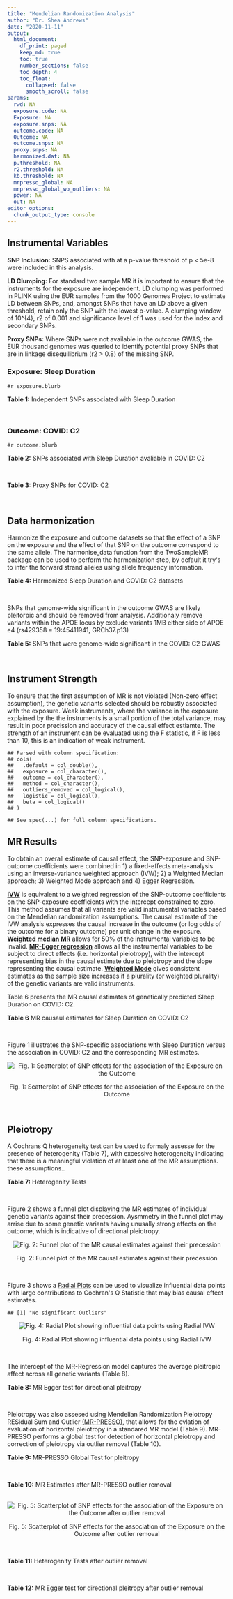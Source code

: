 ```yaml
---
title: "Mendelian Randomization Analysis"
author: "Dr. Shea Andrews"
date: "2020-11-11"
output:
  html_document:
    df_print: paged
    keep_md: true
    toc: true
    number_sections: false
    toc_depth: 4
    toc_float:
      collapsed: false
      smooth_scroll: false
params:
  rwd: NA
  exposure.code: NA
  Exposure: NA
  exposure.snps: NA
  outcome.code: NA
  Outcome: NA
  outcome.snps: NA
  proxy.snps: NA
  harmonized.dat: NA
  p.threshold: NA
  r2.threshold: NA
  kb.threshold: NA
  mrpresso_global: NA
  mrpresso_global_wo_outliers: NA
  power: NA
  out: NA
editor_options:
  chunk_output_type: console
---
```







## Instrumental Variables
**SNP Inclusion:** SNPS associated with at a p-value threshold of p < 5e-8 were included in this analysis.
<br>

**LD Clumping:** For standard two sample MR it is important to ensure that the instruments for the exposure are independent. LD clumping was performed in PLINK using the EUR samples from the 1000 Genomes Project to estimate LD between SNPs, and, amongst SNPs that have an LD above a given threshold, retain only the SNP with the lowest p-value. A clumping window of 10^{4}, r2 of 0.001 and significance level of 1 was used for the index and secondary SNPs.
<br>

**Proxy SNPs:** Where SNPs were not available in the outcome GWAS, the EUR thousand genomes was queried to identify potential proxy SNPs that are in linkage disequilibrium (r2 > 0.8) of the missing SNP.
<br>

### Exposure: Sleep Duration
`#r exposure.blurb`
<br>

**Table 1:** Independent SNPs associated with Sleep Duration
<div data-pagedtable="false">
  <script data-pagedtable-source type="application/json">
{"columns":[{"label":["SNP"],"name":[1],"type":["chr"],"align":["left"]},{"label":["CHROM"],"name":[2],"type":["dbl"],"align":["right"]},{"label":["POS"],"name":[3],"type":["dbl"],"align":["right"]},{"label":["REF"],"name":[4],"type":["chr"],"align":["left"]},{"label":["ALT"],"name":[5],"type":["chr"],"align":["left"]},{"label":["AF"],"name":[6],"type":["dbl"],"align":["right"]},{"label":["BETA"],"name":[7],"type":["dbl"],"align":["right"]},{"label":["SE"],"name":[8],"type":["dbl"],"align":["right"]},{"label":["Z"],"name":[9],"type":["dbl"],"align":["right"]},{"label":["P"],"name":[10],"type":["dbl"],"align":["right"]},{"label":["N"],"name":[11],"type":["dbl"],"align":["right"]},{"label":["TRAIT"],"name":[12],"type":["chr"],"align":["left"]}],"data":[{"1":"rs915416","2":"1","3":"34731984","4":"C","5":"G","6":"0.710053","7":"-0.0192587","8":"0.00249452","9":"-7.72040","10":"9.9e-15","11":"446118","12":"Sleep_Duration"},{"1":"rs269054","2":"1","3":"57864304","4":"T","5":"A","6":"0.422076","7":"0.0136431","8":"0.00229327","9":"5.94919","10":"2.1e-09","11":"446118","12":"Sleep_Duration"},{"1":"rs61796569","2":"1","3":"66476437","4":"C","5":"T","6":"0.269583","7":"0.0154442","8":"0.00256443","9":"6.02247","10":"1.5e-09","11":"446118","12":"Sleep_Duration"},{"1":"rs12567114","2":"1","3":"98527951","4":"G","5":"A","6":"0.275802","7":"0.0148307","8":"0.00254030","9":"5.83817","10":"4.3e-09","11":"446118","12":"Sleep_Duration"},{"1":"rs62120041","2":"2","3":"9185564","4":"T","5":"C","6":"0.066098","7":"-0.0261113","8":"0.00457497","9":"-5.70743","10":"9.6e-09","11":"446118","12":"Sleep_Duration"},{"1":"rs374153","2":"2","3":"40382712","4":"C","5":"T","6":"0.841915","7":"-0.0176119","8":"0.00310308","9":"-5.67562","10":"9.1e-09","11":"446118","12":"Sleep_Duration"},{"1":"rs2717076","2":"2","3":"58061127","4":"C","5":"T","6":"0.627416","7":"0.0184107","8":"0.00234091","9":"7.86476","10":"3.1e-15","11":"446118","12":"Sleep_Duration"},{"1":"rs75539574","2":"2","3":"58871658","4":"A","5":"C","6":"0.085792","7":"0.0362482","8":"0.00406522","9":"8.91666","10":"6.9e-19","11":"446118","12":"Sleep_Duration"},{"1":"rs7556815","2":"2","3":"114085785","4":"G","5":"A","6":"0.219144","7":"0.0407248","8":"0.00274023","9":"14.86180","10":"1.3e-49","11":"446118","12":"Sleep_Duration"},{"1":"rs35662245","2":"2","3":"147583187","4":"T","5":"A","6":"0.338744","7":"0.0145968","8":"0.00239263","9":"6.10073","10":"1.4e-09","11":"446118","12":"Sleep_Duration"},{"1":"rs11885663","2":"2","3":"166944004","4":"C","5":"T","6":"0.247809","7":"0.0162176","8":"0.00261811","9":"6.19439","10":"8.6e-10","11":"446118","12":"Sleep_Duration"},{"1":"rs10173260","2":"2","3":"210377845","4":"T","5":"C","6":"0.606235","7":"0.0128368","8":"0.00231322","9":"5.54932","10":"2.9e-08","11":"446118","12":"Sleep_Duration"},{"1":"rs112230981","2":"3","3":"55879269","4":"A","5":"G","6":"0.050160","7":"-0.0315275","8":"0.00522787","9":"-6.03066","10":"2.2e-09","11":"446118","12":"Sleep_Duration"},{"1":"rs17732997","2":"3","3":"70470834","4":"C","5":"G","6":"0.430902","7":"-0.0129345","8":"0.00228820","9":"-5.65270","10":"1.2e-08","11":"446118","12":"Sleep_Duration"},{"1":"rs7644809","2":"3","3":"107564459","4":"T","5":"C","6":"0.578394","7":"-0.0130621","8":"0.00230148","9":"-5.67552","10":"1.6e-08","11":"446118","12":"Sleep_Duration"},{"1":"rs13088093","2":"3","3":"135838598","4":"T","5":"G","6":"0.336317","7":"0.0162722","8":"0.00240235","9":"6.77345","10":"7.0e-12","11":"446118","12":"Sleep_Duration"},{"1":"rs2192528","2":"4","3":"18327896","4":"A","5":"G","6":"0.519935","7":"-0.0133687","8":"0.00226920","9":"-5.89137","10":"2.7e-09","11":"446118","12":"Sleep_Duration"},{"1":"rs17427571","2":"4","3":"82254908","4":"A","5":"G","6":"0.315687","7":"-0.0138255","8":"0.00243544","9":"-5.67680","10":"1.3e-08","11":"446118","12":"Sleep_Duration"},{"1":"rs35531607","2":"4","3":"92533225","4":"T","5":"C","6":"0.474083","7":"0.0128402","8":"0.00227278","9":"5.64956","10":"1.5e-08","11":"446118","12":"Sleep_Duration"},{"1":"rs13109404","2":"4","3":"102896591","4":"T","5":"G","6":"0.071976","7":"-0.0312035","8":"0.00440829","9":"-7.07837","10":"1.4e-12","11":"446118","12":"Sleep_Duration"},{"1":"rs365663","2":"5","3":"1428883","4":"A","5":"G","6":"0.454037","7":"-0.0146291","8":"0.00227857","9":"-6.42030","10":"1.0e-10","11":"446118","12":"Sleep_Duration"},{"1":"rs465700","2":"5","3":"3126493","4":"C","5":"G","6":"0.892166","7":"-0.0225148","8":"0.00367362","9":"-6.12878","10":"1.4e-09","11":"446118","12":"Sleep_Duration"},{"1":"rs56372231","2":"5","3":"102321905","4":"C","5":"T","6":"0.334093","7":"0.0169439","8":"0.00239981","9":"7.06052","10":"2.2e-12","11":"446118","12":"Sleep_Duration"},{"1":"rs11567976","2":"5","3":"137654218","4":"C","5":"T","6":"0.570908","7":"0.0128042","8":"0.00228516","9":"5.60320","10":"2.1e-08","11":"446118","12":"Sleep_Duration"},{"1":"rs151014368","2":"5","3":"176751059","4":"G","5":"A","6":"0.206258","7":"0.0160924","8":"0.00281958","9":"5.70737","10":"9.1e-09","11":"446118","12":"Sleep_Duration"},{"1":"rs34556183","2":"6","3":"28584775","4":"A","5":"G","6":"0.280394","7":"-0.0169228","8":"0.00252323","9":"-6.70680","10":"2.3e-11","11":"446118","12":"Sleep_Duration"},{"1":"rs113113059","2":"6","3":"43160375","4":"T","5":"C","6":"0.220000","7":"-0.0161406","8":"0.00273732","9":"-5.89650","10":"8.4e-09","11":"446118","12":"Sleep_Duration"},{"1":"rs9382445","2":"6","3":"54937974","4":"T","5":"C","6":"0.376950","7":"-0.0145360","8":"0.00233387","9":"-6.22828","10":"4.8e-10","11":"446118","12":"Sleep_Duration"},{"1":"rs2231265","2":"6","3":"89790201","4":"A","5":"G","6":"0.772289","7":"0.0149550","8":"0.00269917","9":"5.54059","10":"2.7e-08","11":"446118","12":"Sleep_Duration"},{"1":"rs9345234","2":"6","3":"93162639","4":"A","5":"C","6":"0.578016","7":"0.0130117","8":"0.00229893","9":"5.65989","10":"1.8e-08","11":"446118","12":"Sleep_Duration"},{"1":"rs34731055","2":"7","3":"2106928","4":"C","5":"T","6":"0.180890","7":"0.0194603","8":"0.00294778","9":"6.60168","10":"3.7e-11","11":"446118","12":"Sleep_Duration"},{"1":"rs2079070","2":"7","3":"114126432","4":"C","5":"G","6":"0.735387","7":"-0.0175475","8":"0.00256638","9":"-6.83745","10":"7.5e-12","11":"446118","12":"Sleep_Duration"},{"1":"rs7806045","2":"7","3":"132610266","4":"T","5":"C","6":"0.245297","7":"-0.0147916","8":"0.00262577","9":"-5.63324","10":"1.4e-08","11":"446118","12":"Sleep_Duration"},{"1":"rs4841498","2":"8","3":"10985432","4":"C","5":"T","6":"0.513040","7":"-0.0139954","8":"0.00226922","9":"-6.16749","10":"1.2e-09","11":"446118","12":"Sleep_Duration"},{"1":"rs73219758","2":"8","3":"14279446","4":"G","5":"A","6":"0.291936","7":"-0.0164012","8":"0.00249526","9":"-6.57294","10":"5.6e-11","11":"446118","12":"Sleep_Duration"},{"1":"rs10973207","2":"9","3":"37100525","4":"G","5":"T","6":"0.157677","7":"0.0204339","8":"0.00312394","9":"6.54107","10":"6.0e-11","11":"446118","12":"Sleep_Duration"},{"1":"rs1776776","2":"9","3":"140497072","4":"T","5":"C","6":"0.126168","7":"-0.0199630","8":"0.00341071","9":"-5.85303","10":"4.9e-09","11":"446118","12":"Sleep_Duration"},{"1":"rs12246842","2":"10","3":"21830580","4":"A","5":"G","6":"0.540185","7":"-0.0133949","8":"0.00227425","9":"-5.88981","10":"3.9e-09","11":"446118","12":"Sleep_Duration"},{"1":"rs10761674","2":"10","3":"64618340","4":"C","5":"T","6":"0.522666","7":"-0.0123329","8":"0.00226591","9":"-5.44280","10":"4.2e-08","11":"446118","12":"Sleep_Duration"},{"1":"rs11190970","2":"10","3":"103128332","4":"G","5":"A","6":"0.201339","7":"-0.0153790","8":"0.00282318","9":"-5.44740","10":"4.6e-08","11":"446118","12":"Sleep_Duration"},{"1":"rs7915425","2":"10","3":"125016501","4":"T","5":"C","6":"0.825318","7":"-0.0190638","8":"0.00298959","9":"-6.37673","10":"2.0e-10","11":"446118","12":"Sleep_Duration"},{"1":"rs1517572","2":"11","3":"28829882","4":"A","5":"C","6":"0.580536","7":"0.0146443","8":"0.00229467","9":"6.38188","10":"1.5e-10","11":"446118","12":"Sleep_Duration"},{"1":"rs4592416","2":"11","3":"43800474","4":"A","5":"G","6":"0.464407","7":"0.0146828","8":"0.00227010","9":"6.46791","10":"9.3e-11","11":"446118","12":"Sleep_Duration"},{"1":"rs11039544","2":"11","3":"48173412","4":"G","5":"A","6":"0.162221","7":"-0.0183890","8":"0.00307361","9":"-5.98287","10":"1.9e-09","11":"446118","12":"Sleep_Duration"},{"1":"rs174560","2":"11","3":"61581764","4":"T","5":"C","6":"0.314215","7":"0.0135751","8":"0.00243675","9":"5.57099","10":"2.8e-08","11":"446118","12":"Sleep_Duration"},{"1":"rs12791153","2":"11","3":"80685181","4":"A","5":"T","6":"0.081089","7":"0.0235481","8":"0.00421690","9":"5.58422","10":"1.9e-08","11":"446118","12":"Sleep_Duration"},{"1":"rs1553132","2":"11","3":"88297740","4":"A","5":"G","6":"0.258433","7":"0.0145068","8":"0.00258447","9":"5.61307","10":"2.5e-08","11":"446118","12":"Sleep_Duration"},{"1":"rs1939455","2":"11","3":"101520886","4":"G","5":"T","6":"0.120554","7":"-0.0204253","8":"0.00356118","9":"-5.73554","10":"1.2e-08","11":"446118","12":"Sleep_Duration"},{"1":"rs1079727","2":"11","3":"113289182","4":"T","5":"C","6":"0.157818","7":"0.0182922","8":"0.00310347","9":"5.89411","10":"5.3e-09","11":"446118","12":"Sleep_Duration"},{"1":"rs3751046","2":"11","3":"122828342","4":"A","5":"G","6":"0.146493","7":"0.0194129","8":"0.00320818","9":"6.05106","10":"1.1e-09","11":"446118","12":"Sleep_Duration"},{"1":"rs34354917","2":"12","3":"38764559","4":"C","5":"A","6":"0.289528","7":"-0.0137464","8":"0.00250081","9":"-5.49678","10":"3.9e-08","11":"446118","12":"Sleep_Duration"},{"1":"rs4767550","2":"12","3":"117951150","4":"A","5":"G","6":"0.414138","7":"0.0143001","8":"0.00230960","9":"6.19159","10":"6.3e-10","11":"446118","12":"Sleep_Duration"},{"1":"rs6575005","2":"14","3":"26954078","4":"T","5":"C","6":"0.242146","7":"-0.0155637","8":"0.00264172","9":"-5.89150","10":"4.4e-09","11":"446118","12":"Sleep_Duration"},{"1":"rs10483350","2":"14","3":"29816155","4":"A","5":"G","6":"0.195418","7":"0.0173690","8":"0.00286760","9":"6.05698","10":"1.5e-09","11":"446118","12":"Sleep_Duration"},{"1":"rs61985058","2":"14","3":"60233841","4":"C","5":"T","6":"0.143176","7":"0.0185938","8":"0.00322893","9":"5.75850","10":"1.3e-08","11":"446118","12":"Sleep_Duration"},{"1":"rs55658675","2":"14","3":"65554638","4":"C","5":"T","6":"0.355062","7":"-0.0131415","8":"0.00236892","9":"-5.54746","10":"2.0e-08","11":"446118","12":"Sleep_Duration"},{"1":"rs11621908","2":"14","3":"78495761","4":"C","5":"T","6":"0.082859","7":"-0.0240951","8":"0.00416298","9":"-5.78795","10":"5.6e-09","11":"446118","12":"Sleep_Duration"},{"1":"rs8038326","2":"15","3":"47989799","4":"A","5":"G","6":"0.273090","7":"-0.0159204","8":"0.00254070","9":"-6.26615","10":"2.8e-10","11":"446118","12":"Sleep_Duration"},{"1":"rs3095508","2":"16","3":"6550400","4":"C","5":"A","6":"0.406471","7":"-0.0153518","8":"0.00230437","9":"-6.66204","10":"3.1e-11","11":"446118","12":"Sleep_Duration"},{"1":"rs11643715","2":"16","3":"23909538","4":"C","5":"G","6":"0.290942","7":"0.0138950","8":"0.00249658","9":"5.56561","10":"3.2e-08","11":"446118","12":"Sleep_Duration"},{"1":"rs9937053","2":"16","3":"53799507","4":"G","5":"A","6":"0.423305","7":"-0.0169348","8":"0.00229041","9":"-7.39379","10":"1.2e-13","11":"446118","12":"Sleep_Duration"},{"1":"rs7198661","2":"16","3":"56090428","4":"T","5":"C","6":"0.497682","7":"-0.0133829","8":"0.00227449","9":"-5.88391","10":"3.9e-09","11":"446118","12":"Sleep_Duration"},{"1":"rs3027234","2":"17","3":"8136092","4":"C","5":"T","6":"0.227151","7":"-0.0151536","8":"0.00270628","9":"-5.59942","10":"2.3e-08","11":"446118","12":"Sleep_Duration"},{"1":"rs205024","2":"17","3":"11227352","4":"C","5":"T","6":"0.383735","7":"0.0138261","8":"0.00232711","9":"5.94132","10":"3.9e-09","11":"446118","12":"Sleep_Duration"},{"1":"rs8072993","2":"17","3":"21335627","4":"T","5":"G","6":"0.636508","7":"0.0174776","8":"0.00282169","9":"6.19402","10":"4.2e-10","11":"446118","12":"Sleep_Duration"},{"1":"rs147114641","2":"17","3":"43581015","4":"C","5":"A","6":"0.226278","7":"-0.0159801","8":"0.00270379","9":"-5.91026","10":"3.1e-09","11":"446118","12":"Sleep_Duration"},{"1":"rs2696429","2":"17","3":"44335274","4":"G","5":"A","6":"0.226374","7":"-0.0168884","8":"0.00270763","9":"-6.23734","10":"4.0e-10","11":"446118","12":"Sleep_Duration"},{"1":"rs553223732","2":"17","3":"44361954","4":"G","5":"C","6":"0.206352","7":"-0.0167895","8":"0.00288464","9":"-5.82031","10":"5.3e-09","11":"446118","12":"Sleep_Duration"},{"1":"rs538476570","2":"17","3":"44369623","4":"A","5":"G","6":"0.207307","7":"-0.0164347","8":"0.00290505","9":"-5.65729","10":"1.3e-08","11":"446118","12":"Sleep_Duration"},{"1":"rs547290689","2":"17","3":"45567907","4":"C","5":"T","6":"0.558590","7":"-0.0132418","8":"0.00229345","9":"-5.77375","10":"7.5e-09","11":"446118","12":"Sleep_Duration"},{"1":"rs12607679","2":"18","3":"53059748","4":"T","5":"C","6":"0.262283","7":"-0.0201387","8":"0.00259284","9":"-7.76704","10":"8.3e-15","11":"446118","12":"Sleep_Duration"},{"1":"rs10421649","2":"19","3":"9942262","4":"T","5":"A","6":"0.556970","7":"0.0132975","8":"0.00229462","9":"5.79508","10":"6.9e-09","11":"446118","12":"Sleep_Duration"},{"1":"rs2072727","2":"20","3":"43538733","4":"T","5":"C","6":"0.563830","7":"-0.0132425","8":"0.00228506","9":"-5.79525","10":"7.9e-09","11":"446118","12":"Sleep_Duration"}],"options":{"columns":{"min":{},"max":[10]},"rows":{"min":[10],"max":[10]},"pages":{}}}
  </script>
</div>
<br>

### Outcome: COVID: C2
`#r outcome.blurb`
<br>

**Table 2:** SNPs associated with Sleep Duration avaliable in COVID: C2
<div data-pagedtable="false">
  <script data-pagedtable-source type="application/json">
{"columns":[{"label":["SNP"],"name":[1],"type":["chr"],"align":["left"]},{"label":["CHROM"],"name":[2],"type":["dbl"],"align":["right"]},{"label":["POS"],"name":[3],"type":["dbl"],"align":["right"]},{"label":["REF"],"name":[4],"type":["chr"],"align":["left"]},{"label":["ALT"],"name":[5],"type":["chr"],"align":["left"]},{"label":["AF"],"name":[6],"type":["dbl"],"align":["right"]},{"label":["BETA"],"name":[7],"type":["dbl"],"align":["right"]},{"label":["SE"],"name":[8],"type":["dbl"],"align":["right"]},{"label":["Z"],"name":[9],"type":["dbl"],"align":["right"]},{"label":["P"],"name":[10],"type":["dbl"],"align":["right"]},{"label":["N"],"name":[11],"type":["dbl"],"align":["right"]},{"label":["TRAIT"],"name":[12],"type":["chr"],"align":["left"]}],"data":[{"1":"rs915416","2":"1","3":"34731984","4":"C","5":"G","6":"0.69630","7":"5.0236e-03","8":"0.014994","9":"0.335040683","10":"0.737600","11":"1371664","12":"covid_vs._population"},{"1":"rs269054","2":"1","3":"57864304","4":"T","5":"A","6":"0.41080","7":"1.3073e-02","8":"0.013369","9":"0.977859227","10":"0.328100","11":"1378034","12":"covid_vs._population"},{"1":"rs61796569","2":"1","3":"66476437","4":"C","5":"T","6":"0.25840","7":"-5.6406e-03","8":"0.016737","9":"-0.337013802","10":"0.736100","11":"1368913","12":"covid_vs._population"},{"1":"rs12567114","2":"1","3":"98527951","4":"G","5":"A","6":"0.27630","7":"3.4857e-02","8":"0.016915","9":"2.060715341","10":"0.039330","11":"1354854","12":"covid_vs._population"},{"1":"rs62120041","2":"2","3":"9185564","4":"T","5":"C","6":"0.06961","7":"-3.3399e-02","8":"0.027008","9":"-1.236633590","10":"0.216200","11":"1381782","12":"covid_vs._population"},{"1":"rs374153","2":"2","3":"40382712","4":"C","5":"T","6":"0.83010","7":"-6.5370e-03","8":"0.017098","9":"-0.382325418","10":"0.702200","11":"1381477","12":"covid_vs._population"},{"1":"rs2717076","2":"2","3":"58061127","4":"C","5":"T","6":"0.63240","7":"7.8091e-03","8":"0.014272","9":"0.547162276","10":"0.584300","11":"1378970","12":"covid_vs._population"},{"1":"rs75539574","2":"2","3":"58871658","4":"A","5":"C","6":"0.09219","7":"-1.7405e-03","8":"0.025936","9":"-0.067107495","10":"0.946500","11":"729332","12":"covid_vs._population"},{"1":"rs7556815","2":"2","3":"114085785","4":"G","5":"A","6":"0.22570","7":"-2.5947e-02","8":"0.015494","9":"-1.674648251","10":"0.093990","11":"1388090","12":"covid_vs._population"},{"1":"rs35662245","2":"2","3":"147583187","4":"T","5":"A","6":"0.34660","7":"-1.8104e-02","8":"0.013671","9":"-1.324263039","10":"0.185400","11":"1112936","12":"covid_vs._population"},{"1":"rs11885663","2":"2","3":"166944004","4":"C","5":"T","6":"0.23750","7":"-1.6943e-03","8":"0.015013","9":"-0.112855525","10":"0.910100","11":"1374030","12":"covid_vs._population"},{"1":"rs10173260","2":"2","3":"210377845","4":"T","5":"C","6":"0.58350","7":"1.4541e-02","8":"0.013845","9":"1.050270856","10":"0.293600","11":"1363974","12":"covid_vs._population"},{"1":"rs112230981","2":"3","3":"55879269","4":"A","5":"G","6":"0.04848","7":"2.7047e-02","8":"0.036761","9":"0.735752564","10":"0.461900","11":"1372662","12":"covid_vs._population"},{"1":"rs17732997","2":"3","3":"70470834","4":"C","5":"G","6":"0.41260","7":"-1.3263e-02","8":"0.014616","9":"-0.907430213","10":"0.364200","11":"1354853","12":"covid_vs._population"},{"1":"rs7644809","2":"3","3":"107564459","4":"T","5":"C","6":"0.57100","7":"-2.5269e-03","8":"0.013543","9":"-0.186583475","10":"0.852000","11":"1371426","12":"covid_vs._population"},{"1":"rs13088093","2":"3","3":"135838598","4":"T","5":"G","6":"0.32780","7":"7.0335e-04","8":"0.015722","9":"0.044736675","10":"0.964300","11":"1361612","12":"covid_vs._population"},{"1":"rs2192528","2":"4","3":"18327896","4":"A","5":"G","6":"0.50570","7":"-5.8992e-03","8":"0.012995","9":"-0.453959215","10":"0.649800","11":"1388090","12":"covid_vs._population"},{"1":"rs17427571","2":"4","3":"82254908","4":"A","5":"G","6":"0.33900","7":"1.0817e-02","8":"0.013474","9":"0.802805403","10":"0.422100","11":"1388090","12":"covid_vs._population"},{"1":"rs35531607","2":"4","3":"92533225","4":"T","5":"C","6":"0.44890","7":"2.1884e-02","8":"0.013865","9":"1.578362784","10":"0.114500","11":"1371968","12":"covid_vs._population"},{"1":"rs13109404","2":"4","3":"102896591","4":"T","5":"G","6":"0.05191","7":"3.9679e-02","8":"0.027431","9":"1.446502133","10":"0.148000","11":"1354367","12":"covid_vs._population"},{"1":"rs365663","2":"5","3":"1428883","4":"A","5":"G","6":"0.48680","7":"2.9982e-03","8":"0.013853","9":"0.216429654","10":"0.828700","11":"1370732","12":"covid_vs._population"},{"1":"rs465700","2":"5","3":"3126493","4":"C","5":"G","6":"0.86910","7":"-1.5715e-02","8":"0.021185","9":"-0.741798442","10":"0.458200","11":"1377370","12":"covid_vs._population"},{"1":"rs56372231","2":"5","3":"102321905","4":"C","5":"T","6":"0.32770","7":"3.4727e-03","8":"0.013424","9":"0.258693385","10":"0.795900","11":"1388090","12":"covid_vs._population"},{"1":"rs11567976","2":"5","3":"137654218","4":"C","5":"T","6":"0.54480","7":"2.6037e-02","8":"0.012765","9":"2.039717979","10":"0.041380","11":"1388390","12":"covid_vs._population"},{"1":"rs151014368","2":"5","3":"176751059","4":"G","5":"A","6":"0.22330","7":"3.6805e-03","8":"0.018107","9":"0.203263931","10":"0.838900","11":"1362306","12":"covid_vs._population"},{"1":"rs34556183","2":"6","3":"28584775","4":"A","5":"G","6":"0.27900","7":"-1.4901e-02","8":"0.015246","9":"-0.977371114","10":"0.328400","11":"735640","12":"covid_vs._population"},{"1":"rs113113059","2":"6","3":"43160375","4":"T","5":"C","6":"0.21960","7":"4.0011e-02","8":"0.015419","9":"2.594915364","10":"0.009464","11":"1374030","12":"covid_vs._population"},{"1":"rs9382445","2":"6","3":"54937974","4":"T","5":"C","6":"0.36500","7":"-4.4202e-03","8":"0.013173","9":"-0.335549989","10":"0.737200","11":"1388390","12":"covid_vs._population"},{"1":"rs2231265","2":"6","3":"89790201","4":"A","5":"G","6":"0.78540","7":"1.8389e-02","8":"0.015549","9":"1.182648402","10":"0.236900","11":"1388090","12":"covid_vs._population"},{"1":"rs9345234","2":"6","3":"93162639","4":"A","5":"C","6":"0.55310","7":"1.0303e-03","8":"0.013338","9":"0.077245464","10":"0.938400","11":"1378334","12":"covid_vs._population"},{"1":"rs34731055","2":"7","3":"2106928","4":"C","5":"T","6":"0.18940","7":"3.3438e-03","8":"0.019856","9":"0.168402498","10":"0.866300","11":"678712","12":"covid_vs._population"},{"1":"rs2079070","2":"7","3":"114126432","4":"C","5":"G","6":"0.75790","7":"8.4918e-05","8":"0.015083","9":"0.005630047","10":"0.995500","11":"1388090","12":"covid_vs._population"},{"1":"rs7806045","2":"7","3":"132610266","4":"T","5":"C","6":"0.26140","7":"1.1233e-04","8":"0.014586","9":"0.007701220","10":"0.993900","11":"1387426","12":"covid_vs._population"},{"1":"rs4841498","2":"8","3":"10985432","4":"C","5":"T","6":"0.51250","7":"-3.9180e-03","8":"0.013575","9":"-0.288618785","10":"0.772900","11":"1372637","12":"covid_vs._population"},{"1":"rs73219758","2":"8","3":"14279446","4":"G","5":"A","6":"0.27450","7":"3.3675e-02","8":"0.015078","9":"2.233386391","10":"0.025520","11":"1112936","12":"covid_vs._population"},{"1":"rs10973207","2":"9","3":"37100525","4":"G","5":"T","6":"0.18800","7":"-2.0490e-02","8":"0.018922","9":"-1.082866505","10":"0.278900","11":"1378034","12":"covid_vs._population"},{"1":"rs1776776","2":"9","3":"140497072","4":"T","5":"C","6":"0.15850","7":"-2.3533e-02","8":"0.017590","9":"-1.337862422","10":"0.181000","11":"1387426","12":"covid_vs._population"},{"1":"rs12246842","2":"10","3":"21830580","4":"A","5":"G","6":"0.55070","7":"2.5091e-04","8":"0.015175","9":"0.016534432","10":"0.986800","11":"1338439","12":"covid_vs._population"},{"1":"rs10761674","2":"10","3":"64618340","4":"C","5":"T","6":"0.52700","7":"2.9051e-03","8":"0.012531","9":"0.231833054","10":"0.816700","11":"1388390","12":"covid_vs._population"},{"1":"rs11190970","2":"10","3":"103128332","4":"G","5":"A","6":"0.20400","7":"-6.0609e-03","8":"0.016801","9":"-0.360746384","10":"0.718300","11":"1149679","12":"covid_vs._population"},{"1":"rs7915425","2":"10","3":"125016501","4":"T","5":"C","6":"0.82860","7":"-6.6150e-03","8":"0.017164","9":"-0.385399674","10":"0.699900","11":"1367422","12":"covid_vs._population"},{"1":"rs1517572","2":"11","3":"28829882","4":"A","5":"C","6":"0.60350","7":"2.8666e-02","8":"0.015005","9":"1.910429857","10":"0.056080","11":"1355154","12":"covid_vs._population"},{"1":"rs4592416","2":"11","3":"43800474","4":"A","5":"G","6":"0.46900","7":"-1.9326e-02","8":"0.012835","9":"-1.505726529","10":"0.132100","11":"1388090","12":"covid_vs._population"},{"1":"rs11039544","2":"11","3":"48173412","4":"G","5":"A","6":"0.16320","7":"-1.0866e-03","8":"0.016649","9":"-0.065265181","10":"0.948000","11":"1388090","12":"covid_vs._population"},{"1":"rs174560","2":"11","3":"61581764","4":"T","5":"C","6":"0.33170","7":"-2.7448e-04","8":"0.013797","9":"-0.019894180","10":"0.984100","11":"1388090","12":"covid_vs._population"},{"1":"rs12791153","2":"11","3":"80685181","4":"A","5":"T","6":"0.09037","7":"1.0001e-02","8":"0.025718","9":"0.388871607","10":"0.697400","11":"1350619","12":"covid_vs._population"},{"1":"rs1553132","2":"11","3":"88297740","4":"A","5":"G","6":"0.26220","7":"-4.0123e-03","8":"0.014551","9":"-0.275740499","10":"0.782700","11":"1249505","12":"covid_vs._population"},{"1":"rs1939455","2":"11","3":"101520886","4":"G","5":"T","6":"0.11740","7":"4.8059e-02","8":"0.021157","9":"2.271541334","10":"0.023110","11":"1102880","12":"covid_vs._population"},{"1":"rs1079727","2":"11","3":"113289182","4":"T","5":"C","6":"0.17310","7":"-2.8606e-02","8":"0.017699","9":"-1.616249506","10":"0.106000","11":"1388090","12":"covid_vs._population"},{"1":"rs3751046","2":"11","3":"122828342","4":"A","5":"G","6":"0.15200","7":"-8.0613e-03","8":"0.017466","9":"-0.461542425","10":"0.644400","11":"1388090","12":"covid_vs._population"},{"1":"rs34354917","2":"12","3":"38764559","4":"C","5":"A","6":"0.28100","7":"-3.0185e-02","8":"0.015023","9":"-2.009252480","10":"0.044500","11":"1388090","12":"covid_vs._population"},{"1":"rs4767550","2":"12","3":"117951150","4":"A","5":"G","6":"0.41170","7":"-8.2003e-03","8":"0.013921","9":"-0.589059694","10":"0.555800","11":"1378034","12":"covid_vs._population"},{"1":"rs6575005","2":"14","3":"26954078","4":"T","5":"C","6":"0.23510","7":"4.5975e-03","8":"0.016055","9":"0.286359390","10":"0.774600","11":"1371668","12":"covid_vs._population"},{"1":"rs10483350","2":"14","3":"29816155","4":"A","5":"G","6":"0.19510","7":"4.8306e-02","8":"0.018270","9":"2.644006568","10":"0.008193","11":"1341499","12":"covid_vs._population"},{"1":"rs61985058","2":"14","3":"60233841","4":"C","5":"T","6":"0.12950","7":"-2.4402e-02","8":"0.019174","9":"-1.272660895","10":"0.203100","11":"1381782","12":"covid_vs._population"},{"1":"rs55658675","2":"14","3":"65554638","4":"C","5":"T","6":"0.35370","7":"-9.6661e-03","8":"0.013832","9":"-0.698821573","10":"0.484700","11":"1388090","12":"covid_vs._population"},{"1":"rs11621908","2":"14","3":"78495761","4":"C","5":"T","6":"0.08410","7":"-3.8254e-02","8":"0.023229","9":"-1.646820784","10":"0.099600","11":"1371426","12":"covid_vs._population"},{"1":"rs8038326","2":"15","3":"47989799","4":"A","5":"G","6":"0.29050","7":"-1.8167e-02","8":"0.014817","9":"-1.226091651","10":"0.220200","11":"1381482","12":"covid_vs._population"},{"1":"rs3095508","2":"16","3":"6550400","4":"C","5":"A","6":"0.40070","7":"-2.9514e-03","8":"0.013060","9":"-0.225987749","10":"0.821200","11":"1360975","12":"covid_vs._population"},{"1":"rs11643715","2":"16","3":"23909538","4":"C","5":"G","6":"0.27250","7":"-2.1673e-02","8":"0.015040","9":"-1.441023936","10":"0.149600","11":"1372637","12":"covid_vs._population"},{"1":"rs9937053","2":"16","3":"53799507","4":"G","5":"A","6":"0.43320","7":"2.1497e-02","8":"0.012643","9":"1.700308471","10":"0.089080","11":"1388089","12":"covid_vs._population"},{"1":"rs7198661","2":"16","3":"56090428","4":"T","5":"C","6":"0.45830","7":"-4.0970e-03","8":"0.015765","9":"-0.259879480","10":"0.794900","11":"1059043","12":"covid_vs._population"},{"1":"rs3027234","2":"17","3":"8136092","4":"C","5":"T","6":"0.20740","7":"9.1735e-03","8":"0.016018","9":"0.572699463","10":"0.566800","11":"1362819","12":"covid_vs._population"},{"1":"rs205024","2":"17","3":"11227352","4":"C","5":"T","6":"0.38550","7":"7.6174e-04","8":"0.012973","9":"0.058717336","10":"0.953200","11":"1388090","12":"covid_vs._population"},{"1":"rs147114641","2":"17","3":"43581015","4":"C","5":"A","6":"0.02121","7":"-8.5138e-02","8":"0.080491","9":"-1.057733163","10":"0.290200","11":"996730","12":"covid_vs._population"},{"1":"rs547290689","2":"17","3":"45567907","4":"C","5":"T","6":"0.01100","7":"6.1650e-02","8":"0.102340","9":"0.602403752","10":"0.546900","11":"834133","12":"covid_vs._population"},{"1":"rs12607679","2":"18","3":"53059748","4":"T","5":"C","6":"0.24240","7":"-1.3421e-02","8":"0.015538","9":"-0.863753379","10":"0.387700","11":"1378034","12":"covid_vs._population"},{"1":"rs10421649","2":"19","3":"9942262","4":"T","5":"A","6":"0.54400","7":"2.3741e-02","8":"0.016264","9":"1.459727004","10":"0.144400","11":"681747","12":"covid_vs._population"},{"1":"rs2072727","2":"20","3":"43538733","4":"T","5":"C","6":"0.55710","7":"6.1043e-03","8":"0.013404","9":"0.455408833","10":"0.648800","11":"1378334","12":"covid_vs._population"},{"1":"rs8072993","2":"NA","3":"NA","4":"NA","5":"NA","6":"NA","7":"NA","8":"NA","9":"NA","10":"NA","11":"NA","12":"NA"},{"1":"rs2696429","2":"NA","3":"NA","4":"NA","5":"NA","6":"NA","7":"NA","8":"NA","9":"NA","10":"NA","11":"NA","12":"NA"},{"1":"rs553223732","2":"NA","3":"NA","4":"NA","5":"NA","6":"NA","7":"NA","8":"NA","9":"NA","10":"NA","11":"NA","12":"NA"},{"1":"rs538476570","2":"NA","3":"NA","4":"NA","5":"NA","6":"NA","7":"NA","8":"NA","9":"NA","10":"NA","11":"NA","12":"NA"}],"options":{"columns":{"min":{},"max":[10]},"rows":{"min":[10],"max":[10]},"pages":{}}}
  </script>
</div>
<br>

**Table 3:** Proxy SNPs for COVID: C2
<div data-pagedtable="false">
  <script data-pagedtable-source type="application/json">
{"columns":[{"label":["target_snp"],"name":[1],"type":["chr"],"align":["left"]},{"label":["proxy_snp"],"name":[2],"type":["chr"],"align":["left"]},{"label":["ld.r2"],"name":[3],"type":["dbl"],"align":["right"]},{"label":["Dprime"],"name":[4],"type":["dbl"],"align":["right"]},{"label":["PHASE"],"name":[5],"type":["chr"],"align":["left"]},{"label":["X12"],"name":[6],"type":["lgl"],"align":["right"]},{"label":["CHROM"],"name":[7],"type":["dbl"],"align":["right"]},{"label":["POS"],"name":[8],"type":["dbl"],"align":["right"]},{"label":["REF.proxy"],"name":[9],"type":["chr"],"align":["left"]},{"label":["ALT.proxy"],"name":[10],"type":["chr"],"align":["left"]},{"label":["AF"],"name":[11],"type":["dbl"],"align":["right"]},{"label":["BETA"],"name":[12],"type":["dbl"],"align":["right"]},{"label":["SE"],"name":[13],"type":["dbl"],"align":["right"]},{"label":["Z"],"name":[14],"type":["dbl"],"align":["right"]},{"label":["P"],"name":[15],"type":["dbl"],"align":["right"]},{"label":["N"],"name":[16],"type":["dbl"],"align":["right"]},{"label":["TRAIT"],"name":[17],"type":["chr"],"align":["left"]},{"label":["ref"],"name":[18],"type":["chr"],"align":["left"]},{"label":["ref.proxy"],"name":[19],"type":["chr"],"align":["left"]},{"label":["alt"],"name":[20],"type":["chr"],"align":["left"]},{"label":["alt.proxy"],"name":[21],"type":["chr"],"align":["left"]},{"label":["ALT"],"name":[22],"type":["chr"],"align":["left"]},{"label":["REF"],"name":[23],"type":["chr"],"align":["left"]},{"label":["proxy.outcome"],"name":[24],"type":["lgl"],"align":["right"]}],"data":[{"1":"rs8072993","2":"rs4589616","3":"0.851409","4":"0.979781","5":"TA/GC","6":"NA","7":"17","8":"21349662","9":"A","10":"C","11":"0.718300","12":"0.025083","13":"0.023352","14":"1.074126","15":"0.28280","16":"1122971","17":"covid_vs._population","18":"T","19":"A","20":"G","21":"C","22":"G","23":"T","24":"TRUE"},{"1":"rs2696429","2":"rs2696531","3":"0.964432","4":"1.000000","5":"AG/GC","6":"NA","7":"17","8":"44355634","9":"C","10":"A","11":"0.145000","12":"-0.063993","13":"0.027744","14":"-2.306553","15":"0.02108","16":"761354","17":"covid_vs._population","18":"A","19":"G","20":"G","21":"C","22":"G","23":"G","24":"TRUE"},{"1":"rs553223732","2":"rs140912760","3":"1.000000","4":"1.000000","5":"CC/GT","6":"NA","7":"17","8":"44289046","9":"T","10":"C","11":"0.005909","12":"0.072030","13":"0.124140","14":"0.580232","15":"0.56180","16":"1215885","17":"covid_vs._population","18":"C","19":"C","20":"G","21":"T","22":"C","23":"G","24":"TRUE"},{"1":"rs538476570","2":"NA","3":"NA","4":"NA","5":"NA","6":"NA","7":"NA","8":"NA","9":"NA","10":"NA","11":"NA","12":"NA","13":"NA","14":"NA","15":"NA","16":"NA","17":"NA","18":"NA","19":"NA","20":"NA","21":"NA","22":"NA","23":"NA","24":"NA"}],"options":{"columns":{"min":{},"max":[10]},"rows":{"min":[10],"max":[10]},"pages":{}}}
  </script>
</div>
<br>

## Data harmonization
Harmonize the exposure and outcome datasets so that the effect of a SNP on the exposure and the effect of that SNP on the outcome correspond to the same allele. The harmonise_data function from the TwoSampleMR package can be used to perform the harmonization step, by default it try's to infer the forward strand alleles using allele frequency information.
<br>

**Table 4:** Harmonized Sleep Duration and COVID: C2 datasets
<div data-pagedtable="false">
  <script data-pagedtable-source type="application/json">
{"columns":[{"label":["SNP"],"name":[1],"type":["chr"],"align":["left"]},{"label":["effect_allele.exposure"],"name":[2],"type":["chr"],"align":["left"]},{"label":["other_allele.exposure"],"name":[3],"type":["chr"],"align":["left"]},{"label":["effect_allele.outcome"],"name":[4],"type":["chr"],"align":["left"]},{"label":["other_allele.outcome"],"name":[5],"type":["chr"],"align":["left"]},{"label":["beta.exposure"],"name":[6],"type":["dbl"],"align":["right"]},{"label":["beta.outcome"],"name":[7],"type":["dbl"],"align":["right"]},{"label":["eaf.exposure"],"name":[8],"type":["dbl"],"align":["right"]},{"label":["eaf.outcome"],"name":[9],"type":["dbl"],"align":["right"]},{"label":["remove"],"name":[10],"type":["lgl"],"align":["right"]},{"label":["palindromic"],"name":[11],"type":["lgl"],"align":["right"]},{"label":["ambiguous"],"name":[12],"type":["lgl"],"align":["right"]},{"label":["id.outcome"],"name":[13],"type":["chr"],"align":["left"]},{"label":["chr.outcome"],"name":[14],"type":["dbl"],"align":["right"]},{"label":["pos.outcome"],"name":[15],"type":["dbl"],"align":["right"]},{"label":["se.outcome"],"name":[16],"type":["dbl"],"align":["right"]},{"label":["z.outcome"],"name":[17],"type":["dbl"],"align":["right"]},{"label":["pval.outcome"],"name":[18],"type":["dbl"],"align":["right"]},{"label":["samplesize.outcome"],"name":[19],"type":["dbl"],"align":["right"]},{"label":["outcome"],"name":[20],"type":["chr"],"align":["left"]},{"label":["mr_keep.outcome"],"name":[21],"type":["lgl"],"align":["right"]},{"label":["pval_origin.outcome"],"name":[22],"type":["chr"],"align":["left"]},{"label":["chr.exposure"],"name":[23],"type":["dbl"],"align":["right"]},{"label":["pos.exposure"],"name":[24],"type":["dbl"],"align":["right"]},{"label":["se.exposure"],"name":[25],"type":["dbl"],"align":["right"]},{"label":["z.exposure"],"name":[26],"type":["dbl"],"align":["right"]},{"label":["pval.exposure"],"name":[27],"type":["dbl"],"align":["right"]},{"label":["samplesize.exposure"],"name":[28],"type":["dbl"],"align":["right"]},{"label":["exposure"],"name":[29],"type":["chr"],"align":["left"]},{"label":["mr_keep.exposure"],"name":[30],"type":["lgl"],"align":["right"]},{"label":["pval_origin.exposure"],"name":[31],"type":["chr"],"align":["left"]},{"label":["id.exposure"],"name":[32],"type":["chr"],"align":["left"]},{"label":["action"],"name":[33],"type":["dbl"],"align":["right"]},{"label":["mr_keep"],"name":[34],"type":["lgl"],"align":["right"]},{"label":["pt"],"name":[35],"type":["dbl"],"align":["right"]},{"label":["pleitropy_keep"],"name":[36],"type":["lgl"],"align":["right"]},{"label":["mrpresso_RSSobs"],"name":[37],"type":["lgl"],"align":["right"]},{"label":["mrpresso_pval"],"name":[38],"type":["lgl"],"align":["right"]},{"label":["mrpresso_keep"],"name":[39],"type":["lgl"],"align":["right"]}],"data":[{"1":"rs10173260","2":"C","3":"T","4":"C","5":"T","6":"0.0128368","7":"1.4541e-02","8":"0.606235","9":"0.583500","10":"FALSE","11":"FALSE","12":"FALSE","13":"3G0tjv","14":"2","15":"210377845","16":"0.013845","17":"1.050270856","18":"0.293600","19":"1363974","20":"covidhgi2020anaC2v4","21":"TRUE","22":"reported","23":"2","24":"210377845","25":"0.00231322","26":"5.54932","27":"2.9e-08","28":"446118","29":"Dashti2019slepdur","30":"TRUE","31":"reported","32":"Egc9av","33":"2","34":"TRUE","35":"5e-08","36":"TRUE","37":"NA","38":"NA","39":"TRUE"},{"1":"rs10421649","2":"A","3":"T","4":"A","5":"T","6":"0.0132975","7":"2.3741e-02","8":"0.556970","9":"0.544000","10":"FALSE","11":"TRUE","12":"TRUE","13":"3G0tjv","14":"19","15":"9942262","16":"0.016264","17":"1.459727004","18":"0.144400","19":"681747","20":"covidhgi2020anaC2v4","21":"TRUE","22":"reported","23":"19","24":"9942262","25":"0.00229462","26":"5.79508","27":"6.9e-09","28":"446118","29":"Dashti2019slepdur","30":"TRUE","31":"reported","32":"Egc9av","33":"2","34":"FALSE","35":"5e-08","36":"TRUE","37":"NA","38":"NA","39":"NA"},{"1":"rs10483350","2":"G","3":"A","4":"G","5":"A","6":"0.0173690","7":"4.8306e-02","8":"0.195418","9":"0.195100","10":"FALSE","11":"FALSE","12":"FALSE","13":"3G0tjv","14":"14","15":"29816155","16":"0.018270","17":"2.644006568","18":"0.008193","19":"1341499","20":"covidhgi2020anaC2v4","21":"TRUE","22":"reported","23":"14","24":"29816155","25":"0.00286760","26":"6.05698","27":"1.5e-09","28":"446118","29":"Dashti2019slepdur","30":"TRUE","31":"reported","32":"Egc9av","33":"2","34":"TRUE","35":"5e-08","36":"TRUE","37":"NA","38":"NA","39":"TRUE"},{"1":"rs10761674","2":"T","3":"C","4":"T","5":"C","6":"-0.0123329","7":"2.9051e-03","8":"0.522666","9":"0.527000","10":"FALSE","11":"FALSE","12":"FALSE","13":"3G0tjv","14":"10","15":"64618340","16":"0.012531","17":"0.231833054","18":"0.816700","19":"1388390","20":"covidhgi2020anaC2v4","21":"TRUE","22":"reported","23":"10","24":"64618340","25":"0.00226591","26":"-5.44280","27":"4.2e-08","28":"446118","29":"Dashti2019slepdur","30":"TRUE","31":"reported","32":"Egc9av","33":"2","34":"TRUE","35":"5e-08","36":"TRUE","37":"NA","38":"NA","39":"TRUE"},{"1":"rs1079727","2":"C","3":"T","4":"C","5":"T","6":"0.0182922","7":"-2.8606e-02","8":"0.157818","9":"0.173100","10":"FALSE","11":"FALSE","12":"FALSE","13":"3G0tjv","14":"11","15":"113289182","16":"0.017699","17":"-1.616249506","18":"0.106000","19":"1388090","20":"covidhgi2020anaC2v4","21":"TRUE","22":"reported","23":"11","24":"113289182","25":"0.00310347","26":"5.89411","27":"5.3e-09","28":"446118","29":"Dashti2019slepdur","30":"TRUE","31":"reported","32":"Egc9av","33":"2","34":"TRUE","35":"5e-08","36":"TRUE","37":"NA","38":"NA","39":"TRUE"},{"1":"rs10973207","2":"T","3":"G","4":"T","5":"G","6":"0.0204339","7":"-2.0490e-02","8":"0.157677","9":"0.188000","10":"FALSE","11":"FALSE","12":"FALSE","13":"3G0tjv","14":"9","15":"37100525","16":"0.018922","17":"-1.082866505","18":"0.278900","19":"1378034","20":"covidhgi2020anaC2v4","21":"TRUE","22":"reported","23":"9","24":"37100525","25":"0.00312394","26":"6.54107","27":"6.0e-11","28":"446118","29":"Dashti2019slepdur","30":"TRUE","31":"reported","32":"Egc9av","33":"2","34":"TRUE","35":"5e-08","36":"TRUE","37":"NA","38":"NA","39":"TRUE"},{"1":"rs11039544","2":"A","3":"G","4":"A","5":"G","6":"-0.0183890","7":"-1.0866e-03","8":"0.162221","9":"0.163200","10":"FALSE","11":"FALSE","12":"FALSE","13":"3G0tjv","14":"11","15":"48173412","16":"0.016649","17":"-0.065265181","18":"0.948000","19":"1388090","20":"covidhgi2020anaC2v4","21":"TRUE","22":"reported","23":"11","24":"48173412","25":"0.00307361","26":"-5.98287","27":"1.9e-09","28":"446118","29":"Dashti2019slepdur","30":"TRUE","31":"reported","32":"Egc9av","33":"2","34":"TRUE","35":"5e-08","36":"TRUE","37":"NA","38":"NA","39":"TRUE"},{"1":"rs11190970","2":"A","3":"G","4":"A","5":"G","6":"-0.0153790","7":"-6.0609e-03","8":"0.201339","9":"0.204000","10":"FALSE","11":"FALSE","12":"FALSE","13":"3G0tjv","14":"10","15":"103128332","16":"0.016801","17":"-0.360746384","18":"0.718300","19":"1149679","20":"covidhgi2020anaC2v4","21":"TRUE","22":"reported","23":"10","24":"103128332","25":"0.00282318","26":"-5.44740","27":"4.6e-08","28":"446118","29":"Dashti2019slepdur","30":"TRUE","31":"reported","32":"Egc9av","33":"2","34":"TRUE","35":"5e-08","36":"TRUE","37":"NA","38":"NA","39":"TRUE"},{"1":"rs112230981","2":"G","3":"A","4":"G","5":"A","6":"-0.0315275","7":"2.7047e-02","8":"0.050160","9":"0.048480","10":"FALSE","11":"FALSE","12":"FALSE","13":"3G0tjv","14":"3","15":"55879269","16":"0.036761","17":"0.735752564","18":"0.461900","19":"1372662","20":"covidhgi2020anaC2v4","21":"TRUE","22":"reported","23":"3","24":"55879269","25":"0.00522787","26":"-6.03066","27":"2.2e-09","28":"446118","29":"Dashti2019slepdur","30":"TRUE","31":"reported","32":"Egc9av","33":"2","34":"TRUE","35":"5e-08","36":"TRUE","37":"NA","38":"NA","39":"TRUE"},{"1":"rs113113059","2":"C","3":"T","4":"C","5":"T","6":"-0.0161406","7":"4.0011e-02","8":"0.220000","9":"0.219600","10":"FALSE","11":"FALSE","12":"FALSE","13":"3G0tjv","14":"6","15":"43160375","16":"0.015419","17":"2.594915364","18":"0.009464","19":"1374030","20":"covidhgi2020anaC2v4","21":"TRUE","22":"reported","23":"6","24":"43160375","25":"0.00273732","26":"-5.89650","27":"8.4e-09","28":"446118","29":"Dashti2019slepdur","30":"TRUE","31":"reported","32":"Egc9av","33":"2","34":"TRUE","35":"5e-08","36":"TRUE","37":"NA","38":"NA","39":"TRUE"},{"1":"rs11567976","2":"T","3":"C","4":"T","5":"C","6":"0.0128042","7":"2.6037e-02","8":"0.570908","9":"0.544800","10":"FALSE","11":"FALSE","12":"FALSE","13":"3G0tjv","14":"5","15":"137654218","16":"0.012765","17":"2.039717979","18":"0.041380","19":"1388390","20":"covidhgi2020anaC2v4","21":"TRUE","22":"reported","23":"5","24":"137654218","25":"0.00228516","26":"5.60320","27":"2.1e-08","28":"446118","29":"Dashti2019slepdur","30":"TRUE","31":"reported","32":"Egc9av","33":"2","34":"TRUE","35":"5e-08","36":"TRUE","37":"NA","38":"NA","39":"TRUE"},{"1":"rs11621908","2":"T","3":"C","4":"T","5":"C","6":"-0.0240951","7":"-3.8254e-02","8":"0.082859","9":"0.084100","10":"FALSE","11":"FALSE","12":"FALSE","13":"3G0tjv","14":"14","15":"78495761","16":"0.023229","17":"-1.646820784","18":"0.099600","19":"1371426","20":"covidhgi2020anaC2v4","21":"TRUE","22":"reported","23":"14","24":"78495761","25":"0.00416298","26":"-5.78795","27":"5.6e-09","28":"446118","29":"Dashti2019slepdur","30":"TRUE","31":"reported","32":"Egc9av","33":"2","34":"TRUE","35":"5e-08","36":"TRUE","37":"NA","38":"NA","39":"TRUE"},{"1":"rs11643715","2":"G","3":"C","4":"G","5":"C","6":"0.0138950","7":"-2.1673e-02","8":"0.290942","9":"0.272500","10":"FALSE","11":"TRUE","12":"FALSE","13":"3G0tjv","14":"16","15":"23909538","16":"0.015040","17":"-1.441023936","18":"0.149600","19":"1372637","20":"covidhgi2020anaC2v4","21":"TRUE","22":"reported","23":"16","24":"23909538","25":"0.00249658","26":"5.56561","27":"3.2e-08","28":"446118","29":"Dashti2019slepdur","30":"TRUE","31":"reported","32":"Egc9av","33":"2","34":"TRUE","35":"5e-08","36":"TRUE","37":"NA","38":"NA","39":"TRUE"},{"1":"rs11885663","2":"T","3":"C","4":"T","5":"C","6":"0.0162176","7":"-1.6943e-03","8":"0.247809","9":"0.237500","10":"FALSE","11":"FALSE","12":"FALSE","13":"3G0tjv","14":"2","15":"166944004","16":"0.015013","17":"-0.112855525","18":"0.910100","19":"1374030","20":"covidhgi2020anaC2v4","21":"TRUE","22":"reported","23":"2","24":"166944004","25":"0.00261811","26":"6.19439","27":"8.6e-10","28":"446118","29":"Dashti2019slepdur","30":"TRUE","31":"reported","32":"Egc9av","33":"2","34":"TRUE","35":"5e-08","36":"TRUE","37":"NA","38":"NA","39":"TRUE"},{"1":"rs12246842","2":"G","3":"A","4":"G","5":"A","6":"-0.0133949","7":"2.5091e-04","8":"0.540185","9":"0.550700","10":"FALSE","11":"FALSE","12":"FALSE","13":"3G0tjv","14":"10","15":"21830580","16":"0.015175","17":"0.016534432","18":"0.986800","19":"1338439","20":"covidhgi2020anaC2v4","21":"TRUE","22":"reported","23":"10","24":"21830580","25":"0.00227425","26":"-5.88981","27":"3.9e-09","28":"446118","29":"Dashti2019slepdur","30":"TRUE","31":"reported","32":"Egc9av","33":"2","34":"TRUE","35":"5e-08","36":"TRUE","37":"NA","38":"NA","39":"TRUE"},{"1":"rs12567114","2":"A","3":"G","4":"A","5":"G","6":"0.0148307","7":"3.4857e-02","8":"0.275802","9":"0.276300","10":"FALSE","11":"FALSE","12":"FALSE","13":"3G0tjv","14":"1","15":"98527951","16":"0.016915","17":"2.060715341","18":"0.039330","19":"1354854","20":"covidhgi2020anaC2v4","21":"TRUE","22":"reported","23":"1","24":"98527951","25":"0.00254030","26":"5.83817","27":"4.3e-09","28":"446118","29":"Dashti2019slepdur","30":"TRUE","31":"reported","32":"Egc9av","33":"2","34":"TRUE","35":"5e-08","36":"TRUE","37":"NA","38":"NA","39":"TRUE"},{"1":"rs12607679","2":"C","3":"T","4":"C","5":"T","6":"-0.0201387","7":"-1.3421e-02","8":"0.262283","9":"0.242400","10":"FALSE","11":"FALSE","12":"FALSE","13":"3G0tjv","14":"18","15":"53059748","16":"0.015538","17":"-0.863753379","18":"0.387700","19":"1378034","20":"covidhgi2020anaC2v4","21":"TRUE","22":"reported","23":"18","24":"53059748","25":"0.00259284","26":"-7.76704","27":"8.3e-15","28":"446118","29":"Dashti2019slepdur","30":"TRUE","31":"reported","32":"Egc9av","33":"2","34":"TRUE","35":"5e-08","36":"TRUE","37":"NA","38":"NA","39":"TRUE"},{"1":"rs12791153","2":"T","3":"A","4":"T","5":"A","6":"0.0235481","7":"1.0001e-02","8":"0.081089","9":"0.090370","10":"FALSE","11":"TRUE","12":"FALSE","13":"3G0tjv","14":"11","15":"80685181","16":"0.025718","17":"0.388871607","18":"0.697400","19":"1350619","20":"covidhgi2020anaC2v4","21":"TRUE","22":"reported","23":"11","24":"80685181","25":"0.00421690","26":"5.58422","27":"1.9e-08","28":"446118","29":"Dashti2019slepdur","30":"TRUE","31":"reported","32":"Egc9av","33":"2","34":"TRUE","35":"5e-08","36":"TRUE","37":"NA","38":"NA","39":"TRUE"},{"1":"rs13088093","2":"G","3":"T","4":"G","5":"T","6":"0.0162722","7":"7.0335e-04","8":"0.336317","9":"0.327800","10":"FALSE","11":"FALSE","12":"FALSE","13":"3G0tjv","14":"3","15":"135838598","16":"0.015722","17":"0.044736675","18":"0.964300","19":"1361612","20":"covidhgi2020anaC2v4","21":"TRUE","22":"reported","23":"3","24":"135838598","25":"0.00240235","26":"6.77345","27":"7.0e-12","28":"446118","29":"Dashti2019slepdur","30":"TRUE","31":"reported","32":"Egc9av","33":"2","34":"TRUE","35":"5e-08","36":"TRUE","37":"NA","38":"NA","39":"TRUE"},{"1":"rs13109404","2":"G","3":"T","4":"G","5":"T","6":"-0.0312035","7":"3.9679e-02","8":"0.071976","9":"0.051910","10":"FALSE","11":"FALSE","12":"FALSE","13":"3G0tjv","14":"4","15":"102896591","16":"0.027431","17":"1.446502133","18":"0.148000","19":"1354367","20":"covidhgi2020anaC2v4","21":"TRUE","22":"reported","23":"4","24":"102896591","25":"0.00440829","26":"-7.07837","27":"1.4e-12","28":"446118","29":"Dashti2019slepdur","30":"TRUE","31":"reported","32":"Egc9av","33":"2","34":"TRUE","35":"5e-08","36":"TRUE","37":"NA","38":"NA","39":"TRUE"},{"1":"rs147114641","2":"A","3":"C","4":"A","5":"C","6":"-0.0159801","7":"-8.5138e-02","8":"0.226278","9":"0.021210","10":"FALSE","11":"FALSE","12":"FALSE","13":"3G0tjv","14":"17","15":"43581015","16":"0.080491","17":"-1.057733163","18":"0.290200","19":"996730","20":"covidhgi2020anaC2v4","21":"TRUE","22":"reported","23":"17","24":"43581015","25":"0.00270379","26":"-5.91026","27":"3.1e-09","28":"446118","29":"Dashti2019slepdur","30":"TRUE","31":"reported","32":"Egc9av","33":"2","34":"TRUE","35":"5e-08","36":"TRUE","37":"NA","38":"NA","39":"TRUE"},{"1":"rs151014368","2":"A","3":"G","4":"A","5":"G","6":"0.0160924","7":"3.6805e-03","8":"0.206258","9":"0.223300","10":"FALSE","11":"FALSE","12":"FALSE","13":"3G0tjv","14":"5","15":"176751059","16":"0.018107","17":"0.203263931","18":"0.838900","19":"1362306","20":"covidhgi2020anaC2v4","21":"TRUE","22":"reported","23":"5","24":"176751059","25":"0.00281958","26":"5.70737","27":"9.1e-09","28":"446118","29":"Dashti2019slepdur","30":"TRUE","31":"reported","32":"Egc9av","33":"2","34":"TRUE","35":"5e-08","36":"TRUE","37":"NA","38":"NA","39":"TRUE"},{"1":"rs1517572","2":"C","3":"A","4":"C","5":"A","6":"0.0146443","7":"2.8666e-02","8":"0.580536","9":"0.603500","10":"FALSE","11":"FALSE","12":"FALSE","13":"3G0tjv","14":"11","15":"28829882","16":"0.015005","17":"1.910429857","18":"0.056080","19":"1355154","20":"covidhgi2020anaC2v4","21":"TRUE","22":"reported","23":"11","24":"28829882","25":"0.00229467","26":"6.38188","27":"1.5e-10","28":"446118","29":"Dashti2019slepdur","30":"TRUE","31":"reported","32":"Egc9av","33":"2","34":"TRUE","35":"5e-08","36":"TRUE","37":"NA","38":"NA","39":"TRUE"},{"1":"rs1553132","2":"G","3":"A","4":"G","5":"A","6":"0.0145068","7":"-4.0123e-03","8":"0.258433","9":"0.262200","10":"FALSE","11":"FALSE","12":"FALSE","13":"3G0tjv","14":"11","15":"88297740","16":"0.014551","17":"-0.275740499","18":"0.782700","19":"1249505","20":"covidhgi2020anaC2v4","21":"TRUE","22":"reported","23":"11","24":"88297740","25":"0.00258447","26":"5.61307","27":"2.5e-08","28":"446118","29":"Dashti2019slepdur","30":"TRUE","31":"reported","32":"Egc9av","33":"2","34":"TRUE","35":"5e-08","36":"TRUE","37":"NA","38":"NA","39":"TRUE"},{"1":"rs17427571","2":"G","3":"A","4":"G","5":"A","6":"-0.0138255","7":"1.0817e-02","8":"0.315687","9":"0.339000","10":"FALSE","11":"FALSE","12":"FALSE","13":"3G0tjv","14":"4","15":"82254908","16":"0.013474","17":"0.802805403","18":"0.422100","19":"1388090","20":"covidhgi2020anaC2v4","21":"TRUE","22":"reported","23":"4","24":"82254908","25":"0.00243544","26":"-5.67680","27":"1.3e-08","28":"446118","29":"Dashti2019slepdur","30":"TRUE","31":"reported","32":"Egc9av","33":"2","34":"TRUE","35":"5e-08","36":"TRUE","37":"NA","38":"NA","39":"TRUE"},{"1":"rs174560","2":"C","3":"T","4":"C","5":"T","6":"0.0135751","7":"-2.7448e-04","8":"0.314215","9":"0.331700","10":"FALSE","11":"FALSE","12":"FALSE","13":"3G0tjv","14":"11","15":"61581764","16":"0.013797","17":"-0.019894180","18":"0.984100","19":"1388090","20":"covidhgi2020anaC2v4","21":"TRUE","22":"reported","23":"11","24":"61581764","25":"0.00243675","26":"5.57099","27":"2.8e-08","28":"446118","29":"Dashti2019slepdur","30":"TRUE","31":"reported","32":"Egc9av","33":"2","34":"TRUE","35":"5e-08","36":"TRUE","37":"NA","38":"NA","39":"TRUE"},{"1":"rs17732997","2":"G","3":"C","4":"G","5":"C","6":"-0.0129345","7":"-1.3263e-02","8":"0.430902","9":"0.412600","10":"FALSE","11":"TRUE","12":"TRUE","13":"3G0tjv","14":"3","15":"70470834","16":"0.014616","17":"-0.907430213","18":"0.364200","19":"1354853","20":"covidhgi2020anaC2v4","21":"TRUE","22":"reported","23":"3","24":"70470834","25":"0.00228820","26":"-5.65270","27":"1.2e-08","28":"446118","29":"Dashti2019slepdur","30":"TRUE","31":"reported","32":"Egc9av","33":"2","34":"FALSE","35":"5e-08","36":"TRUE","37":"NA","38":"NA","39":"NA"},{"1":"rs1776776","2":"C","3":"T","4":"C","5":"T","6":"-0.0199630","7":"-2.3533e-02","8":"0.126168","9":"0.158500","10":"FALSE","11":"FALSE","12":"FALSE","13":"3G0tjv","14":"9","15":"140497072","16":"0.017590","17":"-1.337862422","18":"0.181000","19":"1387426","20":"covidhgi2020anaC2v4","21":"TRUE","22":"reported","23":"9","24":"140497072","25":"0.00341071","26":"-5.85303","27":"4.9e-09","28":"446118","29":"Dashti2019slepdur","30":"TRUE","31":"reported","32":"Egc9av","33":"2","34":"TRUE","35":"5e-08","36":"TRUE","37":"NA","38":"NA","39":"TRUE"},{"1":"rs1939455","2":"T","3":"G","4":"T","5":"G","6":"-0.0204253","7":"4.8059e-02","8":"0.120554","9":"0.117400","10":"FALSE","11":"FALSE","12":"FALSE","13":"3G0tjv","14":"11","15":"101520886","16":"0.021157","17":"2.271541334","18":"0.023110","19":"1102880","20":"covidhgi2020anaC2v4","21":"TRUE","22":"reported","23":"11","24":"101520886","25":"0.00356118","26":"-5.73554","27":"1.2e-08","28":"446118","29":"Dashti2019slepdur","30":"TRUE","31":"reported","32":"Egc9av","33":"2","34":"TRUE","35":"5e-08","36":"TRUE","37":"NA","38":"NA","39":"TRUE"},{"1":"rs205024","2":"T","3":"C","4":"T","5":"C","6":"0.0138261","7":"7.6174e-04","8":"0.383735","9":"0.385500","10":"FALSE","11":"FALSE","12":"FALSE","13":"3G0tjv","14":"17","15":"11227352","16":"0.012973","17":"0.058717336","18":"0.953200","19":"1388090","20":"covidhgi2020anaC2v4","21":"TRUE","22":"reported","23":"17","24":"11227352","25":"0.00232711","26":"5.94132","27":"3.9e-09","28":"446118","29":"Dashti2019slepdur","30":"TRUE","31":"reported","32":"Egc9av","33":"2","34":"TRUE","35":"5e-08","36":"TRUE","37":"NA","38":"NA","39":"TRUE"},{"1":"rs2072727","2":"C","3":"T","4":"C","5":"T","6":"-0.0132425","7":"6.1043e-03","8":"0.563830","9":"0.557100","10":"FALSE","11":"FALSE","12":"FALSE","13":"3G0tjv","14":"20","15":"43538733","16":"0.013404","17":"0.455408833","18":"0.648800","19":"1378334","20":"covidhgi2020anaC2v4","21":"TRUE","22":"reported","23":"20","24":"43538733","25":"0.00228506","26":"-5.79525","27":"7.9e-09","28":"446118","29":"Dashti2019slepdur","30":"TRUE","31":"reported","32":"Egc9av","33":"2","34":"TRUE","35":"5e-08","36":"TRUE","37":"NA","38":"NA","39":"TRUE"},{"1":"rs2079070","2":"G","3":"C","4":"G","5":"C","6":"-0.0175475","7":"8.4918e-05","8":"0.735387","9":"0.757900","10":"FALSE","11":"TRUE","12":"FALSE","13":"3G0tjv","14":"7","15":"114126432","16":"0.015083","17":"0.005630047","18":"0.995500","19":"1388090","20":"covidhgi2020anaC2v4","21":"TRUE","22":"reported","23":"7","24":"114126432","25":"0.00256638","26":"-6.83745","27":"7.5e-12","28":"446118","29":"Dashti2019slepdur","30":"TRUE","31":"reported","32":"Egc9av","33":"2","34":"TRUE","35":"5e-08","36":"TRUE","37":"NA","38":"NA","39":"TRUE"},{"1":"rs2192528","2":"G","3":"A","4":"G","5":"A","6":"-0.0133687","7":"-5.8992e-03","8":"0.519935","9":"0.505700","10":"FALSE","11":"FALSE","12":"FALSE","13":"3G0tjv","14":"4","15":"18327896","16":"0.012995","17":"-0.453959215","18":"0.649800","19":"1388090","20":"covidhgi2020anaC2v4","21":"TRUE","22":"reported","23":"4","24":"18327896","25":"0.00226920","26":"-5.89137","27":"2.7e-09","28":"446118","29":"Dashti2019slepdur","30":"TRUE","31":"reported","32":"Egc9av","33":"2","34":"TRUE","35":"5e-08","36":"TRUE","37":"NA","38":"NA","39":"TRUE"},{"1":"rs2231265","2":"G","3":"A","4":"G","5":"A","6":"0.0149550","7":"1.8389e-02","8":"0.772289","9":"0.785400","10":"FALSE","11":"FALSE","12":"FALSE","13":"3G0tjv","14":"6","15":"89790201","16":"0.015549","17":"1.182648402","18":"0.236900","19":"1388090","20":"covidhgi2020anaC2v4","21":"TRUE","22":"reported","23":"6","24":"89790201","25":"0.00269917","26":"5.54059","27":"2.7e-08","28":"446118","29":"Dashti2019slepdur","30":"TRUE","31":"reported","32":"Egc9av","33":"2","34":"TRUE","35":"5e-08","36":"TRUE","37":"NA","38":"NA","39":"TRUE"},{"1":"rs269054","2":"A","3":"T","4":"A","5":"T","6":"0.0136431","7":"1.3073e-02","8":"0.422076","9":"0.410800","10":"FALSE","11":"TRUE","12":"TRUE","13":"3G0tjv","14":"1","15":"57864304","16":"0.013369","17":"0.977859227","18":"0.328100","19":"1378034","20":"covidhgi2020anaC2v4","21":"TRUE","22":"reported","23":"1","24":"57864304","25":"0.00229327","26":"5.94919","27":"2.1e-09","28":"446118","29":"Dashti2019slepdur","30":"TRUE","31":"reported","32":"Egc9av","33":"2","34":"FALSE","35":"5e-08","36":"TRUE","37":"NA","38":"NA","39":"NA"},{"1":"rs2696429","2":"A","3":"G","4":"C","5":"C","6":"-0.0168884","7":"-6.3993e-02","8":"0.226374","9":"0.145000","10":"TRUE","11":"FALSE","12":"FALSE","13":"3G0tjv","14":"17","15":"44355634","16":"0.027744","17":"-2.306552768","18":"0.021080","19":"761354","20":"covidhgi2020anaC2v4","21":"TRUE","22":"reported","23":"17","24":"44335274","25":"0.00270763","26":"-6.23734","27":"4.0e-10","28":"446118","29":"Dashti2019slepdur","30":"TRUE","31":"reported","32":"Egc9av","33":"2","34":"FALSE","35":"5e-08","36":"TRUE","37":"NA","38":"NA","39":"NA"},{"1":"rs2717076","2":"T","3":"C","4":"T","5":"C","6":"0.0184107","7":"7.8091e-03","8":"0.627416","9":"0.632400","10":"FALSE","11":"FALSE","12":"FALSE","13":"3G0tjv","14":"2","15":"58061127","16":"0.014272","17":"0.547162276","18":"0.584300","19":"1378970","20":"covidhgi2020anaC2v4","21":"TRUE","22":"reported","23":"2","24":"58061127","25":"0.00234091","26":"7.86476","27":"3.1e-15","28":"446118","29":"Dashti2019slepdur","30":"TRUE","31":"reported","32":"Egc9av","33":"2","34":"TRUE","35":"5e-08","36":"TRUE","37":"NA","38":"NA","39":"TRUE"},{"1":"rs3027234","2":"T","3":"C","4":"T","5":"C","6":"-0.0151536","7":"9.1735e-03","8":"0.227151","9":"0.207400","10":"FALSE","11":"FALSE","12":"FALSE","13":"3G0tjv","14":"17","15":"8136092","16":"0.016018","17":"0.572699463","18":"0.566800","19":"1362819","20":"covidhgi2020anaC2v4","21":"TRUE","22":"reported","23":"17","24":"8136092","25":"0.00270628","26":"-5.59942","27":"2.3e-08","28":"446118","29":"Dashti2019slepdur","30":"TRUE","31":"reported","32":"Egc9av","33":"2","34":"TRUE","35":"5e-08","36":"TRUE","37":"NA","38":"NA","39":"TRUE"},{"1":"rs3095508","2":"A","3":"C","4":"A","5":"C","6":"-0.0153518","7":"-2.9514e-03","8":"0.406471","9":"0.400700","10":"FALSE","11":"FALSE","12":"FALSE","13":"3G0tjv","14":"16","15":"6550400","16":"0.013060","17":"-0.225987749","18":"0.821200","19":"1360975","20":"covidhgi2020anaC2v4","21":"TRUE","22":"reported","23":"16","24":"6550400","25":"0.00230437","26":"-6.66204","27":"3.1e-11","28":"446118","29":"Dashti2019slepdur","30":"TRUE","31":"reported","32":"Egc9av","33":"2","34":"TRUE","35":"5e-08","36":"TRUE","37":"NA","38":"NA","39":"TRUE"},{"1":"rs34354917","2":"A","3":"C","4":"A","5":"C","6":"-0.0137464","7":"-3.0185e-02","8":"0.289528","9":"0.281000","10":"FALSE","11":"FALSE","12":"FALSE","13":"3G0tjv","14":"12","15":"38764559","16":"0.015023","17":"-2.009252480","18":"0.044500","19":"1388090","20":"covidhgi2020anaC2v4","21":"TRUE","22":"reported","23":"12","24":"38764559","25":"0.00250081","26":"-5.49678","27":"3.9e-08","28":"446118","29":"Dashti2019slepdur","30":"TRUE","31":"reported","32":"Egc9av","33":"2","34":"TRUE","35":"5e-08","36":"TRUE","37":"NA","38":"NA","39":"TRUE"},{"1":"rs34556183","2":"G","3":"A","4":"G","5":"A","6":"-0.0169228","7":"-1.4901e-02","8":"0.280394","9":"0.279000","10":"FALSE","11":"FALSE","12":"FALSE","13":"3G0tjv","14":"6","15":"28584775","16":"0.015246","17":"-0.977371114","18":"0.328400","19":"735640","20":"covidhgi2020anaC2v4","21":"TRUE","22":"reported","23":"6","24":"28584775","25":"0.00252323","26":"-6.70680","27":"2.3e-11","28":"446118","29":"Dashti2019slepdur","30":"TRUE","31":"reported","32":"Egc9av","33":"2","34":"TRUE","35":"5e-08","36":"TRUE","37":"NA","38":"NA","39":"TRUE"},{"1":"rs34731055","2":"T","3":"C","4":"T","5":"C","6":"0.0194603","7":"3.3438e-03","8":"0.180890","9":"0.189400","10":"FALSE","11":"FALSE","12":"FALSE","13":"3G0tjv","14":"7","15":"2106928","16":"0.019856","17":"0.168402498","18":"0.866300","19":"678712","20":"covidhgi2020anaC2v4","21":"TRUE","22":"reported","23":"7","24":"2106928","25":"0.00294778","26":"6.60168","27":"3.7e-11","28":"446118","29":"Dashti2019slepdur","30":"TRUE","31":"reported","32":"Egc9av","33":"2","34":"TRUE","35":"5e-08","36":"TRUE","37":"NA","38":"NA","39":"TRUE"},{"1":"rs35531607","2":"C","3":"T","4":"C","5":"T","6":"0.0128402","7":"2.1884e-02","8":"0.474083","9":"0.448900","10":"FALSE","11":"FALSE","12":"FALSE","13":"3G0tjv","14":"4","15":"92533225","16":"0.013865","17":"1.578362784","18":"0.114500","19":"1371968","20":"covidhgi2020anaC2v4","21":"TRUE","22":"reported","23":"4","24":"92533225","25":"0.00227278","26":"5.64956","27":"1.5e-08","28":"446118","29":"Dashti2019slepdur","30":"TRUE","31":"reported","32":"Egc9av","33":"2","34":"TRUE","35":"5e-08","36":"TRUE","37":"NA","38":"NA","39":"TRUE"},{"1":"rs35662245","2":"A","3":"T","4":"A","5":"T","6":"0.0145968","7":"-1.8104e-02","8":"0.338744","9":"0.346600","10":"FALSE","11":"TRUE","12":"FALSE","13":"3G0tjv","14":"2","15":"147583187","16":"0.013671","17":"-1.324263039","18":"0.185400","19":"1112936","20":"covidhgi2020anaC2v4","21":"TRUE","22":"reported","23":"2","24":"147583187","25":"0.00239263","26":"6.10073","27":"1.4e-09","28":"446118","29":"Dashti2019slepdur","30":"TRUE","31":"reported","32":"Egc9av","33":"2","34":"TRUE","35":"5e-08","36":"TRUE","37":"NA","38":"NA","39":"TRUE"},{"1":"rs365663","2":"G","3":"A","4":"G","5":"A","6":"-0.0146291","7":"2.9982e-03","8":"0.454037","9":"0.486800","10":"FALSE","11":"FALSE","12":"FALSE","13":"3G0tjv","14":"5","15":"1428883","16":"0.013853","17":"0.216429654","18":"0.828700","19":"1370732","20":"covidhgi2020anaC2v4","21":"TRUE","22":"reported","23":"5","24":"1428883","25":"0.00227857","26":"-6.42030","27":"1.0e-10","28":"446118","29":"Dashti2019slepdur","30":"TRUE","31":"reported","32":"Egc9av","33":"2","34":"TRUE","35":"5e-08","36":"TRUE","37":"NA","38":"NA","39":"TRUE"},{"1":"rs374153","2":"T","3":"C","4":"T","5":"C","6":"-0.0176119","7":"-6.5370e-03","8":"0.841915","9":"0.830100","10":"FALSE","11":"FALSE","12":"FALSE","13":"3G0tjv","14":"2","15":"40382712","16":"0.017098","17":"-0.382325418","18":"0.702200","19":"1381477","20":"covidhgi2020anaC2v4","21":"TRUE","22":"reported","23":"2","24":"40382712","25":"0.00310308","26":"-5.67562","27":"9.1e-09","28":"446118","29":"Dashti2019slepdur","30":"TRUE","31":"reported","32":"Egc9av","33":"2","34":"TRUE","35":"5e-08","36":"TRUE","37":"NA","38":"NA","39":"TRUE"},{"1":"rs3751046","2":"G","3":"A","4":"G","5":"A","6":"0.0194129","7":"-8.0613e-03","8":"0.146493","9":"0.152000","10":"FALSE","11":"FALSE","12":"FALSE","13":"3G0tjv","14":"11","15":"122828342","16":"0.017466","17":"-0.461542425","18":"0.644400","19":"1388090","20":"covidhgi2020anaC2v4","21":"TRUE","22":"reported","23":"11","24":"122828342","25":"0.00320818","26":"6.05106","27":"1.1e-09","28":"446118","29":"Dashti2019slepdur","30":"TRUE","31":"reported","32":"Egc9av","33":"2","34":"TRUE","35":"5e-08","36":"TRUE","37":"NA","38":"NA","39":"TRUE"},{"1":"rs4592416","2":"G","3":"A","4":"G","5":"A","6":"0.0146828","7":"-1.9326e-02","8":"0.464407","9":"0.469000","10":"FALSE","11":"FALSE","12":"FALSE","13":"3G0tjv","14":"11","15":"43800474","16":"0.012835","17":"-1.505726529","18":"0.132100","19":"1388090","20":"covidhgi2020anaC2v4","21":"TRUE","22":"reported","23":"11","24":"43800474","25":"0.00227010","26":"6.46791","27":"9.3e-11","28":"446118","29":"Dashti2019slepdur","30":"TRUE","31":"reported","32":"Egc9av","33":"2","34":"TRUE","35":"5e-08","36":"TRUE","37":"NA","38":"NA","39":"TRUE"},{"1":"rs465700","2":"G","3":"C","4":"G","5":"C","6":"-0.0225148","7":"-1.5715e-02","8":"0.892166","9":"0.869100","10":"FALSE","11":"TRUE","12":"FALSE","13":"3G0tjv","14":"5","15":"3126493","16":"0.021185","17":"-0.741798442","18":"0.458200","19":"1377370","20":"covidhgi2020anaC2v4","21":"TRUE","22":"reported","23":"5","24":"3126493","25":"0.00367362","26":"-6.12878","27":"1.4e-09","28":"446118","29":"Dashti2019slepdur","30":"TRUE","31":"reported","32":"Egc9av","33":"2","34":"TRUE","35":"5e-08","36":"TRUE","37":"NA","38":"NA","39":"TRUE"},{"1":"rs4767550","2":"G","3":"A","4":"G","5":"A","6":"0.0143001","7":"-8.2003e-03","8":"0.414138","9":"0.411700","10":"FALSE","11":"FALSE","12":"FALSE","13":"3G0tjv","14":"12","15":"117951150","16":"0.013921","17":"-0.589059694","18":"0.555800","19":"1378034","20":"covidhgi2020anaC2v4","21":"TRUE","22":"reported","23":"12","24":"117951150","25":"0.00230960","26":"6.19159","27":"6.3e-10","28":"446118","29":"Dashti2019slepdur","30":"TRUE","31":"reported","32":"Egc9av","33":"2","34":"TRUE","35":"5e-08","36":"TRUE","37":"NA","38":"NA","39":"TRUE"},{"1":"rs4841498","2":"T","3":"C","4":"T","5":"C","6":"-0.0139954","7":"-3.9180e-03","8":"0.513040","9":"0.512500","10":"FALSE","11":"FALSE","12":"FALSE","13":"3G0tjv","14":"8","15":"10985432","16":"0.013575","17":"-0.288618785","18":"0.772900","19":"1372637","20":"covidhgi2020anaC2v4","21":"TRUE","22":"reported","23":"8","24":"10985432","25":"0.00226922","26":"-6.16749","27":"1.2e-09","28":"446118","29":"Dashti2019slepdur","30":"TRUE","31":"reported","32":"Egc9av","33":"2","34":"TRUE","35":"5e-08","36":"TRUE","37":"NA","38":"NA","39":"TRUE"},{"1":"rs547290689","2":"T","3":"C","4":"T","5":"C","6":"-0.0132418","7":"6.1650e-02","8":"0.558590","9":"0.011000","10":"FALSE","11":"FALSE","12":"FALSE","13":"3G0tjv","14":"17","15":"45567907","16":"0.102340","17":"0.602403752","18":"0.546900","19":"834133","20":"covidhgi2020anaC2v4","21":"TRUE","22":"reported","23":"17","24":"45567907","25":"0.00229345","26":"-5.77375","27":"7.5e-09","28":"446118","29":"Dashti2019slepdur","30":"TRUE","31":"reported","32":"Egc9av","33":"2","34":"TRUE","35":"5e-08","36":"TRUE","37":"NA","38":"NA","39":"TRUE"},{"1":"rs553223732","2":"C","3":"G","4":"C","5":"G","6":"-0.0167895","7":"7.2030e-02","8":"0.206352","9":"0.005909","10":"FALSE","11":"TRUE","12":"FALSE","13":"3G0tjv","14":"17","15":"44289046","16":"0.124140","17":"0.580231996","18":"0.561800","19":"1215885","20":"covidhgi2020anaC2v4","21":"TRUE","22":"reported","23":"17","24":"44361954","25":"0.00288464","26":"-5.82031","27":"5.3e-09","28":"446118","29":"Dashti2019slepdur","30":"TRUE","31":"reported","32":"Egc9av","33":"2","34":"TRUE","35":"5e-08","36":"TRUE","37":"NA","38":"NA","39":"TRUE"},{"1":"rs55658675","2":"T","3":"C","4":"T","5":"C","6":"-0.0131415","7":"-9.6661e-03","8":"0.355062","9":"0.353700","10":"FALSE","11":"FALSE","12":"FALSE","13":"3G0tjv","14":"14","15":"65554638","16":"0.013832","17":"-0.698821573","18":"0.484700","19":"1388090","20":"covidhgi2020anaC2v4","21":"TRUE","22":"reported","23":"14","24":"65554638","25":"0.00236892","26":"-5.54746","27":"2.0e-08","28":"446118","29":"Dashti2019slepdur","30":"TRUE","31":"reported","32":"Egc9av","33":"2","34":"TRUE","35":"5e-08","36":"TRUE","37":"NA","38":"NA","39":"TRUE"},{"1":"rs56372231","2":"T","3":"C","4":"T","5":"C","6":"0.0169439","7":"3.4727e-03","8":"0.334093","9":"0.327700","10":"FALSE","11":"FALSE","12":"FALSE","13":"3G0tjv","14":"5","15":"102321905","16":"0.013424","17":"0.258693385","18":"0.795900","19":"1388090","20":"covidhgi2020anaC2v4","21":"TRUE","22":"reported","23":"5","24":"102321905","25":"0.00239981","26":"7.06052","27":"2.2e-12","28":"446118","29":"Dashti2019slepdur","30":"TRUE","31":"reported","32":"Egc9av","33":"2","34":"TRUE","35":"5e-08","36":"TRUE","37":"NA","38":"NA","39":"TRUE"},{"1":"rs61796569","2":"T","3":"C","4":"T","5":"C","6":"0.0154442","7":"-5.6406e-03","8":"0.269583","9":"0.258400","10":"FALSE","11":"FALSE","12":"FALSE","13":"3G0tjv","14":"1","15":"66476437","16":"0.016737","17":"-0.337013802","18":"0.736100","19":"1368913","20":"covidhgi2020anaC2v4","21":"TRUE","22":"reported","23":"1","24":"66476437","25":"0.00256443","26":"6.02247","27":"1.5e-09","28":"446118","29":"Dashti2019slepdur","30":"TRUE","31":"reported","32":"Egc9av","33":"2","34":"TRUE","35":"5e-08","36":"TRUE","37":"NA","38":"NA","39":"TRUE"},{"1":"rs61985058","2":"T","3":"C","4":"T","5":"C","6":"0.0185938","7":"-2.4402e-02","8":"0.143176","9":"0.129500","10":"FALSE","11":"FALSE","12":"FALSE","13":"3G0tjv","14":"14","15":"60233841","16":"0.019174","17":"-1.272660895","18":"0.203100","19":"1381782","20":"covidhgi2020anaC2v4","21":"TRUE","22":"reported","23":"14","24":"60233841","25":"0.00322893","26":"5.75850","27":"1.3e-08","28":"446118","29":"Dashti2019slepdur","30":"TRUE","31":"reported","32":"Egc9av","33":"2","34":"TRUE","35":"5e-08","36":"TRUE","37":"NA","38":"NA","39":"TRUE"},{"1":"rs62120041","2":"C","3":"T","4":"C","5":"T","6":"-0.0261113","7":"-3.3399e-02","8":"0.066098","9":"0.069610","10":"FALSE","11":"FALSE","12":"FALSE","13":"3G0tjv","14":"2","15":"9185564","16":"0.027008","17":"-1.236633590","18":"0.216200","19":"1381782","20":"covidhgi2020anaC2v4","21":"TRUE","22":"reported","23":"2","24":"9185564","25":"0.00457497","26":"-5.70743","27":"9.6e-09","28":"446118","29":"Dashti2019slepdur","30":"TRUE","31":"reported","32":"Egc9av","33":"2","34":"TRUE","35":"5e-08","36":"TRUE","37":"NA","38":"NA","39":"TRUE"},{"1":"rs6575005","2":"C","3":"T","4":"C","5":"T","6":"-0.0155637","7":"4.5975e-03","8":"0.242146","9":"0.235100","10":"FALSE","11":"FALSE","12":"FALSE","13":"3G0tjv","14":"14","15":"26954078","16":"0.016055","17":"0.286359390","18":"0.774600","19":"1371668","20":"covidhgi2020anaC2v4","21":"TRUE","22":"reported","23":"14","24":"26954078","25":"0.00264172","26":"-5.89150","27":"4.4e-09","28":"446118","29":"Dashti2019slepdur","30":"TRUE","31":"reported","32":"Egc9av","33":"2","34":"TRUE","35":"5e-08","36":"TRUE","37":"NA","38":"NA","39":"TRUE"},{"1":"rs7198661","2":"C","3":"T","4":"C","5":"T","6":"-0.0133829","7":"-4.0970e-03","8":"0.497682","9":"0.458300","10":"FALSE","11":"FALSE","12":"FALSE","13":"3G0tjv","14":"16","15":"56090428","16":"0.015765","17":"-0.259879480","18":"0.794900","19":"1059043","20":"covidhgi2020anaC2v4","21":"TRUE","22":"reported","23":"16","24":"56090428","25":"0.00227449","26":"-5.88391","27":"3.9e-09","28":"446118","29":"Dashti2019slepdur","30":"TRUE","31":"reported","32":"Egc9av","33":"2","34":"TRUE","35":"5e-08","36":"TRUE","37":"NA","38":"NA","39":"TRUE"},{"1":"rs73219758","2":"A","3":"G","4":"A","5":"G","6":"-0.0164012","7":"3.3675e-02","8":"0.291936","9":"0.274500","10":"FALSE","11":"FALSE","12":"FALSE","13":"3G0tjv","14":"8","15":"14279446","16":"0.015078","17":"2.233386391","18":"0.025520","19":"1112936","20":"covidhgi2020anaC2v4","21":"TRUE","22":"reported","23":"8","24":"14279446","25":"0.00249526","26":"-6.57294","27":"5.6e-11","28":"446118","29":"Dashti2019slepdur","30":"TRUE","31":"reported","32":"Egc9av","33":"2","34":"TRUE","35":"5e-08","36":"TRUE","37":"NA","38":"NA","39":"TRUE"},{"1":"rs75539574","2":"C","3":"A","4":"C","5":"A","6":"0.0362482","7":"-1.7405e-03","8":"0.085792","9":"0.092190","10":"FALSE","11":"FALSE","12":"FALSE","13":"3G0tjv","14":"2","15":"58871658","16":"0.025936","17":"-0.067107495","18":"0.946500","19":"729332","20":"covidhgi2020anaC2v4","21":"TRUE","22":"reported","23":"2","24":"58871658","25":"0.00406522","26":"8.91666","27":"6.9e-19","28":"446118","29":"Dashti2019slepdur","30":"TRUE","31":"reported","32":"Egc9av","33":"2","34":"TRUE","35":"5e-08","36":"TRUE","37":"NA","38":"NA","39":"TRUE"},{"1":"rs7556815","2":"A","3":"G","4":"A","5":"G","6":"0.0407248","7":"-2.5947e-02","8":"0.219144","9":"0.225700","10":"FALSE","11":"FALSE","12":"FALSE","13":"3G0tjv","14":"2","15":"114085785","16":"0.015494","17":"-1.674648251","18":"0.093990","19":"1388090","20":"covidhgi2020anaC2v4","21":"TRUE","22":"reported","23":"2","24":"114085785","25":"0.00274023","26":"14.86180","27":"1.3e-49","28":"446118","29":"Dashti2019slepdur","30":"TRUE","31":"reported","32":"Egc9av","33":"2","34":"TRUE","35":"5e-08","36":"TRUE","37":"NA","38":"NA","39":"TRUE"},{"1":"rs7644809","2":"C","3":"T","4":"C","5":"T","6":"-0.0130621","7":"-2.5269e-03","8":"0.578394","9":"0.571000","10":"FALSE","11":"FALSE","12":"FALSE","13":"3G0tjv","14":"3","15":"107564459","16":"0.013543","17":"-0.186583475","18":"0.852000","19":"1371426","20":"covidhgi2020anaC2v4","21":"TRUE","22":"reported","23":"3","24":"107564459","25":"0.00230148","26":"-5.67552","27":"1.6e-08","28":"446118","29":"Dashti2019slepdur","30":"TRUE","31":"reported","32":"Egc9av","33":"2","34":"TRUE","35":"5e-08","36":"TRUE","37":"NA","38":"NA","39":"TRUE"},{"1":"rs7806045","2":"C","3":"T","4":"C","5":"T","6":"-0.0147916","7":"1.1233e-04","8":"0.245297","9":"0.261400","10":"FALSE","11":"FALSE","12":"FALSE","13":"3G0tjv","14":"7","15":"132610266","16":"0.014586","17":"0.007701220","18":"0.993900","19":"1387426","20":"covidhgi2020anaC2v4","21":"TRUE","22":"reported","23":"7","24":"132610266","25":"0.00262577","26":"-5.63324","27":"1.4e-08","28":"446118","29":"Dashti2019slepdur","30":"TRUE","31":"reported","32":"Egc9av","33":"2","34":"TRUE","35":"5e-08","36":"TRUE","37":"NA","38":"NA","39":"TRUE"},{"1":"rs7915425","2":"C","3":"T","4":"C","5":"T","6":"-0.0190638","7":"-6.6150e-03","8":"0.825318","9":"0.828600","10":"FALSE","11":"FALSE","12":"FALSE","13":"3G0tjv","14":"10","15":"125016501","16":"0.017164","17":"-0.385399674","18":"0.699900","19":"1367422","20":"covidhgi2020anaC2v4","21":"TRUE","22":"reported","23":"10","24":"125016501","25":"0.00298959","26":"-6.37673","27":"2.0e-10","28":"446118","29":"Dashti2019slepdur","30":"TRUE","31":"reported","32":"Egc9av","33":"2","34":"TRUE","35":"5e-08","36":"TRUE","37":"NA","38":"NA","39":"TRUE"},{"1":"rs8038326","2":"G","3":"A","4":"G","5":"A","6":"-0.0159204","7":"-1.8167e-02","8":"0.273090","9":"0.290500","10":"FALSE","11":"FALSE","12":"FALSE","13":"3G0tjv","14":"15","15":"47989799","16":"0.014817","17":"-1.226091651","18":"0.220200","19":"1381482","20":"covidhgi2020anaC2v4","21":"TRUE","22":"reported","23":"15","24":"47989799","25":"0.00254070","26":"-6.26615","27":"2.8e-10","28":"446118","29":"Dashti2019slepdur","30":"TRUE","31":"reported","32":"Egc9av","33":"2","34":"TRUE","35":"5e-08","36":"TRUE","37":"NA","38":"NA","39":"TRUE"},{"1":"rs8072993","2":"G","3":"T","4":"G","5":"T","6":"0.0174776","7":"2.5083e-02","8":"0.636508","9":"0.718300","10":"FALSE","11":"FALSE","12":"FALSE","13":"3G0tjv","14":"17","15":"21349662","16":"0.023352","17":"1.074126413","18":"0.282800","19":"1122971","20":"covidhgi2020anaC2v4","21":"TRUE","22":"reported","23":"17","24":"21335627","25":"0.00282169","26":"6.19402","27":"4.2e-10","28":"446118","29":"Dashti2019slepdur","30":"TRUE","31":"reported","32":"Egc9av","33":"2","34":"TRUE","35":"5e-08","36":"TRUE","37":"NA","38":"NA","39":"TRUE"},{"1":"rs915416","2":"G","3":"C","4":"G","5":"C","6":"-0.0192587","7":"5.0236e-03","8":"0.710053","9":"0.696300","10":"FALSE","11":"TRUE","12":"FALSE","13":"3G0tjv","14":"1","15":"34731984","16":"0.014994","17":"0.335040683","18":"0.737600","19":"1371664","20":"covidhgi2020anaC2v4","21":"TRUE","22":"reported","23":"1","24":"34731984","25":"0.00249452","26":"-7.72040","27":"9.9e-15","28":"446118","29":"Dashti2019slepdur","30":"TRUE","31":"reported","32":"Egc9av","33":"2","34":"TRUE","35":"5e-08","36":"TRUE","37":"NA","38":"NA","39":"TRUE"},{"1":"rs9345234","2":"C","3":"A","4":"C","5":"A","6":"0.0130117","7":"1.0303e-03","8":"0.578016","9":"0.553100","10":"FALSE","11":"FALSE","12":"FALSE","13":"3G0tjv","14":"6","15":"93162639","16":"0.013338","17":"0.077245464","18":"0.938400","19":"1378334","20":"covidhgi2020anaC2v4","21":"TRUE","22":"reported","23":"6","24":"93162639","25":"0.00229893","26":"5.65989","27":"1.8e-08","28":"446118","29":"Dashti2019slepdur","30":"TRUE","31":"reported","32":"Egc9av","33":"2","34":"TRUE","35":"5e-08","36":"TRUE","37":"NA","38":"NA","39":"TRUE"},{"1":"rs9382445","2":"C","3":"T","4":"C","5":"T","6":"-0.0145360","7":"-4.4202e-03","8":"0.376950","9":"0.365000","10":"FALSE","11":"FALSE","12":"FALSE","13":"3G0tjv","14":"6","15":"54937974","16":"0.013173","17":"-0.335549989","18":"0.737200","19":"1388390","20":"covidhgi2020anaC2v4","21":"TRUE","22":"reported","23":"6","24":"54937974","25":"0.00233387","26":"-6.22828","27":"4.8e-10","28":"446118","29":"Dashti2019slepdur","30":"TRUE","31":"reported","32":"Egc9av","33":"2","34":"TRUE","35":"5e-08","36":"TRUE","37":"NA","38":"NA","39":"TRUE"},{"1":"rs9937053","2":"A","3":"G","4":"A","5":"G","6":"-0.0169348","7":"2.1497e-02","8":"0.423305","9":"0.433200","10":"FALSE","11":"FALSE","12":"FALSE","13":"3G0tjv","14":"16","15":"53799507","16":"0.012643","17":"1.700308471","18":"0.089080","19":"1388089","20":"covidhgi2020anaC2v4","21":"TRUE","22":"reported","23":"16","24":"53799507","25":"0.00229041","26":"-7.39379","27":"1.2e-13","28":"446118","29":"Dashti2019slepdur","30":"TRUE","31":"reported","32":"Egc9av","33":"2","34":"TRUE","35":"5e-08","36":"TRUE","37":"NA","38":"NA","39":"TRUE"}],"options":{"columns":{"min":{},"max":[10]},"rows":{"min":[10],"max":[10]},"pages":{}}}
  </script>
</div>
<br>

SNPs that genome-wide significant in the outcome GWAS are likely pleitorpic and should be removed from analysis. Additionaly remove variants within the APOE locus by exclude variants 1MB either side of APOE e4 (rs429358 = 19:45411941, GRCh37.p13)
<br>


**Table 5:** SNPs that were genome-wide significant in the COVID: C2 GWAS
<div data-pagedtable="false">
  <script data-pagedtable-source type="application/json">
{"columns":[{"label":["SNP"],"name":[1],"type":["chr"],"align":["left"]},{"label":["chr.outcome"],"name":[2],"type":["dbl"],"align":["right"]},{"label":["pos.outcome"],"name":[3],"type":["dbl"],"align":["right"]},{"label":["pval.exposure"],"name":[4],"type":["dbl"],"align":["right"]},{"label":["pval.outcome"],"name":[5],"type":["dbl"],"align":["right"]}],"data":[],"options":{"columns":{"min":{},"max":[10]},"rows":{"min":[10],"max":[10]},"pages":{}}}
  </script>
</div>
<br>


## Instrument Strength
To ensure that the first assumption of MR is not violated (Non-zero effect assumption), the genetic variants selected should be robustly associated with the exposure. Weak instruments, where the variance in the exposure explained by the the instruments is a small portion of the total variance, may result in poor precission and accuracy of the causal effect estiamte. The strength of an instrument can be evaluated using the F statistic, if F is less than 10, this is an indication of weak instrument.


```
## Parsed with column specification:
## cols(
##   .default = col_double(),
##   exposure = col_character(),
##   outcome = col_character(),
##   method = col_character(),
##   outliers_removed = col_logical(),
##   logistic = col_logical(),
##   beta = col_logical()
## )
```

```
## See spec(...) for full column specifications.
```

<div data-pagedtable="false">
  <script data-pagedtable-source type="application/json">
{"columns":[{"label":["outliers_removed"],"name":[1],"type":["lgl"],"align":["right"]},{"label":["pve.exposure"],"name":[2],"type":["dbl"],"align":["right"]},{"label":["F"],"name":[3],"type":["dbl"],"align":["right"]},{"label":["Alpha"],"name":[4],"type":["dbl"],"align":["right"]},{"label":["NCP"],"name":[5],"type":["dbl"],"align":["right"]},{"label":["Power"],"name":[6],"type":["dbl"],"align":["right"]}],"data":[{"1":"FALSE","2":"0.00621628","3":"41.03102","4":"0.05","5":"0.0240203","6":"0.05275613"}],"options":{"columns":{"min":{},"max":[10]},"rows":{"min":[10],"max":[10]},"pages":{}}}
  </script>
</div>

##  MR Results
To obtain an overall estimate of causal effect, the SNP-exposure and SNP-outcome coefficients were combined in 1) a fixed-effects meta-analysis using an inverse-variance weighted approach (IVW); 2) a Weighted Median approach; 3) Weighted Mode approach and 4) Egger Regression.


[**IVW**](https://doi.org/10.1002/gepi.21758) is equivalent to a weighted regression of the SNP-outcome coefficients on the SNP-exposure coefficients with the intercept constrained to zero. This method assumes that all variants are valid instrumental variables based on the Mendelian randomization assumptions. The causal estimate of the IVW analysis expresses the causal increase in the outcome (or log odds of the outcome for a binary outcome) per unit change in the exposure. [**Weighted median MR**](https://doi.org/10.1002/gepi.21965) allows for 50% of the instrumental variables to be invalid. [**MR-Egger regression**](https://doi.org/10.1093/ije/dyw220) allows all the instrumental variables to be subject to direct effects (i.e. horizontal pleiotropy), with the intercept representing bias in the causal estimate due to pleiotropy and the slope representing the causal estimate. [**Weighted Mode**](https://doi.org/10.1093/ije/dyx102) gives consistent estimates as the sample size increases if a plurality (or weighted plurality) of the genetic variants are valid instruments.
<br>



Table 6 presents the MR causal estimates of genetically predicted Sleep Duration on COVID: C2.
<br>

**Table 6** MR causaul estimates for Sleep Duration on COVID: C2
<div data-pagedtable="false">
  <script data-pagedtable-source type="application/json">
{"columns":[{"label":["id.exposure"],"name":[1],"type":["chr"],"align":["left"]},{"label":["id.outcome"],"name":[2],"type":["chr"],"align":["left"]},{"label":["outcome"],"name":[3],"type":["fctr"],"align":["left"]},{"label":["exposure"],"name":[4],"type":["fctr"],"align":["left"]},{"label":["method"],"name":[5],"type":["fctr"],"align":["left"]},{"label":["nsnp"],"name":[6],"type":["int"],"align":["right"]},{"label":["b"],"name":[7],"type":["dbl"],"align":["right"]},{"label":["se"],"name":[8],"type":["dbl"],"align":["right"]},{"label":["pval"],"name":[9],"type":["dbl"],"align":["right"]}],"data":[{"1":"Egc9av","2":"3G0tjv","3":"covidhgi2020anaC2v4","4":"Dashti2019slepdur","5":"Inverse variance weighted (fixed effects)","6":"68","7":"-0.012386025","8":"0.1145016","9":"0.9138581"},{"1":"Egc9av","2":"3G0tjv","3":"covidhgi2020anaC2v4","4":"Dashti2019slepdur","5":"Weighted median","6":"68","7":"-0.006248702","8":"0.1758400","9":"0.9716521"},{"1":"Egc9av","2":"3G0tjv","3":"covidhgi2020anaC2v4","4":"Dashti2019slepdur","5":"Weighted mode","6":"68","7":"0.038267481","8":"0.3444029","9":"0.9118593"},{"1":"Egc9av","2":"3G0tjv","3":"covidhgi2020anaC2v4","4":"Dashti2019slepdur","5":"MR Egger","6":"68","7":"-0.779526520","8":"0.4714699","9":"0.1029996"}],"options":{"columns":{"min":{},"max":[10]},"rows":{"min":[10],"max":[10]},"pages":{}}}
  </script>
</div>
<br>

Figure 1 illustrates the SNP-specific associations with Sleep Duration versus the association in COVID: C2 and the corresponding MR estimates.
<br>

<div class="figure" style="text-align: center">
<img src="/sc/arion/projects/LOAD/shea/Projects/MRcovid/results/MRcovid/Dashti2019slepdur/covidhgi2020anaC2v4/Dashti2019slepdur_5e-8_covidhgi2020anaC2v4_MR_Analaysis_files/figure-html/scatter_plot-1.png" alt="Fig. 1: Scatterplot of SNP effects for the association of the Exposure on the Outcome"  />
<p class="caption">Fig. 1: Scatterplot of SNP effects for the association of the Exposure on the Outcome</p>
</div>
<br>


## Pleiotropy
A Cochrans Q heterogeneity test can be used to formaly assesse for the presence of heterogenity (Table 7), with excessive heterogeneity indicating that there is a meaningful violation of at least one of the MR assumptions.
these assumptions..
<br>

**Table 7:** Heterogenity Tests
<div data-pagedtable="false">
  <script data-pagedtable-source type="application/json">
{"columns":[{"label":["id.exposure"],"name":[1],"type":["chr"],"align":["left"]},{"label":["id.outcome"],"name":[2],"type":["chr"],"align":["left"]},{"label":["outcome"],"name":[3],"type":["fctr"],"align":["left"]},{"label":["exposure"],"name":[4],"type":["fctr"],"align":["left"]},{"label":["method"],"name":[5],"type":["fctr"],"align":["left"]},{"label":["Q"],"name":[6],"type":["dbl"],"align":["right"]},{"label":["Q_df"],"name":[7],"type":["dbl"],"align":["right"]},{"label":["Q_pval"],"name":[8],"type":["dbl"],"align":["right"]}],"data":[{"1":"Egc9av","2":"3G0tjv","3":"covidhgi2020anaC2v4","4":"Dashti2019slepdur","5":"MR Egger","6":"78.46555","7":"66","8":"0.1399495"},{"1":"Egc9av","2":"3G0tjv","3":"covidhgi2020anaC2v4","4":"Dashti2019slepdur","5":"Inverse variance weighted","6":"81.85049","7":"67","8":"0.1046708"}],"options":{"columns":{"min":{},"max":[10]},"rows":{"min":[10],"max":[10]},"pages":{}}}
  </script>
</div>
<br>

Figure 2 shows a funnel plot displaying the MR estimates of individual genetic variants against their precession. Aysmmetry in the funnel plot may arrise due to some genetic variants having unusally strong effects on the outcome, which is indicative of directional pleiotropy.
<br>

<div class="figure" style="text-align: center">
<img src="/sc/arion/projects/LOAD/shea/Projects/MRcovid/results/MRcovid/Dashti2019slepdur/covidhgi2020anaC2v4/Dashti2019slepdur_5e-8_covidhgi2020anaC2v4_MR_Analaysis_files/figure-html/funnel_plot-1.png" alt="Fig. 2: Funnel plot of the MR causal estimates against their precession"  />
<p class="caption">Fig. 2: Funnel plot of the MR causal estimates against their precession</p>
</div>
<br>

Figure 3 shows a [Radial Plots](https://github.com/WSpiller/RadialMR) can be used to visualize influential data points with large contributions to Cochran's Q Statistic that may bias causal effect estimates.




```
## [1] "No significant Outliers"
```

<div class="figure" style="text-align: center">
<img src="/sc/arion/projects/LOAD/shea/Projects/MRcovid/results/MRcovid/Dashti2019slepdur/covidhgi2020anaC2v4/Dashti2019slepdur_5e-8_covidhgi2020anaC2v4_MR_Analaysis_files/figure-html/Radial_Plot-1.png" alt="Fig. 4: Radial Plot showing influential data points using Radial IVW"  />
<p class="caption">Fig. 4: Radial Plot showing influential data points using Radial IVW</p>
</div>
<br>

The intercept of the MR-Regression model captures the average pleitropic affect across all genetic variants (Table 8).
<br>

**Table 8:** MR Egger test for directional pleitropy
<div data-pagedtable="false">
  <script data-pagedtable-source type="application/json">
{"columns":[{"label":["id.exposure"],"name":[1],"type":["chr"],"align":["left"]},{"label":["id.outcome"],"name":[2],"type":["chr"],"align":["left"]},{"label":["outcome"],"name":[3],"type":["fctr"],"align":["left"]},{"label":["exposure"],"name":[4],"type":["fctr"],"align":["left"]},{"label":["egger_intercept"],"name":[5],"type":["dbl"],"align":["right"]},{"label":["se"],"name":[6],"type":["dbl"],"align":["right"]},{"label":["pval"],"name":[7],"type":["dbl"],"align":["right"]}],"data":[{"1":"Egc9av","2":"3G0tjv","3":"covidhgi2020anaC2v4","4":"Dashti2019slepdur","5":"0.01340108","6":"0.007942037","7":"0.09625521"}],"options":{"columns":{"min":{},"max":[10]},"rows":{"min":[10],"max":[10]},"pages":{}}}
  </script>
</div>
<br>

Pleiotropy was also assesed using Mendelian Randomization Pleiotropy RESidual Sum and Outlier [(MR-PRESSO)](https://doi.org/10.1038/s41588-018-0099-7), that allows for the evlation of evaluation of horizontal pleiotropy in a standared MR model (Table 9). MR-PRESSO performs a global test for detection of horizontal pleiotropy and correction of pleiotropy via outlier removal (Table 10).
<br>

**Table 9:** MR-PRESSO Global Test for pleitropy
<div data-pagedtable="false">
  <script data-pagedtable-source type="application/json">
{"columns":[{"label":["id.exposure"],"name":[1],"type":["chr"],"align":["left"]},{"label":["id.outcome"],"name":[2],"type":["chr"],"align":["left"]},{"label":["outcome"],"name":[3],"type":["chr"],"align":["left"]},{"label":["exposure"],"name":[4],"type":["chr"],"align":["left"]},{"label":["pt"],"name":[5],"type":["dbl"],"align":["right"]},{"label":["outliers_removed"],"name":[6],"type":["lgl"],"align":["right"]},{"label":["n_outliers"],"name":[7],"type":["dbl"],"align":["right"]},{"label":["RSSobs"],"name":[8],"type":["dbl"],"align":["right"]},{"label":["pval"],"name":[9],"type":["dbl"],"align":["right"]}],"data":[{"1":"Egc9av","2":"3G0tjv","3":"covidhgi2020anaC2v4","4":"Dashti2019slepdur","5":"5e-08","6":"FALSE","7":"0","8":"84.57477","9":"0.1003"}],"options":{"columns":{"min":{},"max":[10]},"rows":{"min":[10],"max":[10]},"pages":{}}}
  </script>
</div>
<br>


**Table 10:** MR Estimates after MR-PRESSO outlier removal
<div data-pagedtable="false">
  <script data-pagedtable-source type="application/json">
{"columns":[{"label":["id.exposure"],"name":[1],"type":["chr"],"align":["left"]},{"label":["id.outcome"],"name":[2],"type":["chr"],"align":["left"]},{"label":["outcome"],"name":[3],"type":["fctr"],"align":["left"]},{"label":["exposure"],"name":[4],"type":["fctr"],"align":["left"]},{"label":["method"],"name":[5],"type":["fctr"],"align":["left"]},{"label":["nsnp"],"name":[6],"type":["int"],"align":["right"]},{"label":["b"],"name":[7],"type":["dbl"],"align":["right"]},{"label":["se"],"name":[8],"type":["dbl"],"align":["right"]},{"label":["pval"],"name":[9],"type":["dbl"],"align":["right"]}],"data":[{"1":"Egc9av","2":"3G0tjv","3":"covidhgi2020anaC2v4","4":"Dashti2019slepdur","5":"Inverse variance weighted (fixed effects)","6":"68","7":"-0.012386025","8":"0.1145016","9":"0.9138581"},{"1":"Egc9av","2":"3G0tjv","3":"covidhgi2020anaC2v4","4":"Dashti2019slepdur","5":"Weighted median","6":"68","7":"-0.006248702","8":"0.1719153","9":"0.9710052"},{"1":"Egc9av","2":"3G0tjv","3":"covidhgi2020anaC2v4","4":"Dashti2019slepdur","5":"Weighted mode","6":"68","7":"0.038267481","8":"0.3316817","9":"0.9084937"},{"1":"Egc9av","2":"3G0tjv","3":"covidhgi2020anaC2v4","4":"Dashti2019slepdur","5":"MR Egger","6":"68","7":"-0.779526520","8":"0.4714699","9":"0.1029996"}],"options":{"columns":{"min":{},"max":[10]},"rows":{"min":[10],"max":[10]},"pages":{}}}
  </script>
</div>
<br>

<div class="figure" style="text-align: center">
<img src="/sc/arion/projects/LOAD/shea/Projects/MRcovid/results/MRcovid/Dashti2019slepdur/covidhgi2020anaC2v4/Dashti2019slepdur_5e-8_covidhgi2020anaC2v4_MR_Analaysis_files/figure-html/scatter_plot_outlier-1.png" alt="Fig. 5: Scatterplot of SNP effects for the association of the Exposure on the Outcome after outlier removal"  />
<p class="caption">Fig. 5: Scatterplot of SNP effects for the association of the Exposure on the Outcome after outlier removal</p>
</div>
<br>

**Table 11:** Heterogenity Tests after outlier removal
<div data-pagedtable="false">
  <script data-pagedtable-source type="application/json">
{"columns":[{"label":["id.exposure"],"name":[1],"type":["chr"],"align":["left"]},{"label":["id.outcome"],"name":[2],"type":["chr"],"align":["left"]},{"label":["outcome"],"name":[3],"type":["fctr"],"align":["left"]},{"label":["exposure"],"name":[4],"type":["fctr"],"align":["left"]},{"label":["method"],"name":[5],"type":["fctr"],"align":["left"]},{"label":["Q"],"name":[6],"type":["dbl"],"align":["right"]},{"label":["Q_df"],"name":[7],"type":["dbl"],"align":["right"]},{"label":["Q_pval"],"name":[8],"type":["dbl"],"align":["right"]}],"data":[{"1":"Egc9av","2":"3G0tjv","3":"covidhgi2020anaC2v4","4":"Dashti2019slepdur","5":"MR Egger","6":"78.46555","7":"66","8":"0.1399495"},{"1":"Egc9av","2":"3G0tjv","3":"covidhgi2020anaC2v4","4":"Dashti2019slepdur","5":"Inverse variance weighted","6":"81.85049","7":"67","8":"0.1046708"}],"options":{"columns":{"min":{},"max":[10]},"rows":{"min":[10],"max":[10]},"pages":{}}}
  </script>
</div>
<br>

**Table 12:** MR Egger test for directional pleitropy after outlier removal
<div data-pagedtable="false">
  <script data-pagedtable-source type="application/json">
{"columns":[{"label":["id.exposure"],"name":[1],"type":["chr"],"align":["left"]},{"label":["id.outcome"],"name":[2],"type":["chr"],"align":["left"]},{"label":["outcome"],"name":[3],"type":["fctr"],"align":["left"]},{"label":["exposure"],"name":[4],"type":["fctr"],"align":["left"]},{"label":["egger_intercept"],"name":[5],"type":["dbl"],"align":["right"]},{"label":["se"],"name":[6],"type":["dbl"],"align":["right"]},{"label":["pval"],"name":[7],"type":["dbl"],"align":["right"]}],"data":[{"1":"Egc9av","2":"3G0tjv","3":"covidhgi2020anaC2v4","4":"Dashti2019slepdur","5":"0.01340108","6":"0.007942037","7":"0.09625521"}],"options":{"columns":{"min":{},"max":[10]},"rows":{"min":[10],"max":[10]},"pages":{}}}
  </script>
</div>
<br>
